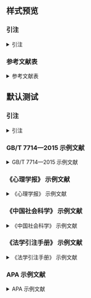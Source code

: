 <!-- 此文件由脚本自动生成，请勿手动修改！ -->
<!-- markdownlint-disable -->
<!-- prettier-ignore -->

<!-- PLACEHOLDER FOR WEBSITE -->

## 样式预览

### 引注

<details>
<summary>引注</summary>

（贾东琴, 和柯平, 2011; 库恩, 2012; 武丽丽等, 2008; 中国互联网络信息中心, 2012; Bawden, 2008, Fan and Sommers, 2013, Fourney, c1971, Myburg et al, 2014）

</details>

### 参考文献表

<details>
<summary>参考文献表</summary>

<div class="csl-bib-body maxoffset-5 second-field-align-flush hangingindent-false">
  <div class="csl-entry">
    <div class="csl-left-margin">[1] 贾东琴, 柯平. 面向数字素养的高校图书馆数字服务体系研究[C]. 中国图书馆学会, 编//中国图书馆学会年会论文集, 北京: 国家图书馆出版社, 2011: 45–52.</div></div>
  <div class="csl-entry">
    <div class="csl-left-margin">[2] 库恩. 科学革命的结构: 第 4 版[M]. 金吾伦, 胡新和, 译. 2 版. 北京: 北京大学出版社, 2012.</div></div>
  <div class="csl-entry">
    <div class="csl-left-margin">[3] 武丽丽, 华一新, 张亚军, 刘英敏. “北斗一号”监控管理网设计与实现[J]. 测绘科学, 2008, 33(5): 8–9.</div></div>
  <div class="csl-entry">
    <div class="csl-left-margin">[4] 中国互联网络信息中心. 第 29 次中国互联网络发展现状统计报告[R]. .</div></div>
  <div class="csl-entry">
    <div class="csl-left-margin">[5] Bawden D. Origins and concepts of digital Literacy[EB](2008-05-04).</div></div>
  <div class="csl-entry">
    <div class="csl-left-margin">[6] Fan X, Sommers C H. Food irradiation research and Technology[M]. 2 edition. Ames, Iowa: Blackwell Publishing, 2013: 25–26.</div></div>
  <div class="csl-entry">
    <div class="csl-left-margin">[7] Fourney M E. Advances in holographic Photoelasticity[C]//Symposium on Applications of Holography in Mechanics, New York: ASME, c1971: 17–38.</div></div>
  <div class="csl-entry">
    <div class="csl-left-margin">[8] Myburg A A, Grattapaglia D, Tuskan G A, Hellsten U, Hayes R D, Grimwood J, Jenkins J, Lindquist E, Tice H, Bauer D, Goodstein D M, Dubchak I, Poliakov A, Mizrachi E, Kullan A R K, Hussey S G, Pinard D, van der Merwe K, Singh P, van Jaarsveld I, et al. The genome of eucalyptus Grandis[J]. Nature, 2014, 510: 356–362.</div></div>
</div>

</details>

## 默认测试

### 引注

<details>
<summary>引注</summary>

（Sunstein, 1996）<br>
（Morri, 2010, p.260）<br>
（罗杰斯, 2011, pp.326–329）<br>
（罗杰斯, 2011; Sunstein, 1996）<br>
（陈登原, 2000; Morri, 2010, Sunstein, 1996）<br>
（罗杰斯, 2011; Morri, 2010, Sunstein, 1996）<br>


</details>

### GB/T 7714—2015 示例文献

<details>
<summary>GB/T 7714—2015 示例文献</summary>

<div class="csl-bib-body maxoffset-7 second-field-align-flush hangingindent-false">
  <div class="csl-entry">
    <div class="csl-left-margin">[1] 白书农. 植物开花研究[M]. 李承森, 编//植物科学进展, 北京: 高等教育出版社, 1998: 146–163.</div></div>
  <div class="csl-entry">
    <div class="csl-left-margin">[2] 北京市人民政府办公厅. 关于转发北京市企业投资项目核准暂行实施办法的通知: 京政办发[2005]37号[S]. .</div></div>
  <div class="csl-entry">
    <div class="csl-left-margin">[3] 北京市政协民族和宗教委员会, 北京联合大学民族与宗教研究所. 历代王朝与民族宗教[M]. 北京: 民族出版社, 2012: 112.</div></div>
  <div class="csl-entry">
    <div class="csl-left-margin">[4] 陈登原. 国史旧闻[M]. 北京: 中华书局, 2000a: 29.</div></div>
  <div class="csl-entry">
    <div class="csl-left-margin">[5] 陈登原. 国史旧闻[M]. 北京: 中华书局, 2000b: 29.</div></div>
  <div class="csl-entry">
    <div class="csl-left-margin">[6] 陈建军. 从数字地球到智慧地球[J]. 国土资源导刊, 2010, 7(10): 93.</div></div>
  <div class="csl-entry">
    <div class="csl-left-margin">[7] 陈晋镳, 张惠民, 朱士兴, 赵震, 王振刚. 蓟县震旦亚界研究[M]. 中国地质科学院天津地质矿产研究所, 编//中国震旦亚界, 天津: 天津科学技术出版社, 1980: 56–114.</div></div>
  <div class="csl-entry">
    <div class="csl-left-margin">[8] 程根伟. 1998 年长江洪水的成因与减灾对策[M]. 许厚泽, 赵其国, 编//长江流域洪涝灾害与科技对策, 北京: 科学出版社, 1999: 32–36.</div></div>
  <div class="csl-entry">
    <div class="csl-left-margin">[9] 邓一刚. 全智能节电器: 200610171314.3[P]. 2006-12-13.</div></div>
  <div class="csl-entry">
    <div class="csl-left-margin">[10] 丁文详. 数字革命与竞争国际化[N]. 中国青年报, 2000: 15.</div></div>
  <div class="csl-entry">
    <div class="csl-left-margin">[11] 傅刚, 赵承, 李佳路. 大风沙过后的思考[N]. 北京青年报, 2000.</div></div>
  <div class="csl-entry">
    <div class="csl-left-margin">[12] 顾炎武. 昌平山水记: 京东考古录[M]. 北京: 北京古籍出版社, 1992.</div></div>
  <div class="csl-entry">
    <div class="csl-left-margin">[13] 国家标准局信息分类编码研究所. 世界各国和地区名称代码[Z]. 北京: 中国标准出版社, 1988: 59–92(1988).</div></div>
  <div class="csl-entry">
    <div class="csl-left-margin">[14] 国家环境保护局科技标准司. 土壤环境质量标准[Z]. 北京: 中国标准出版社, 1996: 2–3(1996).</div></div>
  <div class="csl-entry">
    <div class="csl-left-margin">[15] 哈里森·沃尔德伦. 经济数学与金融数学[M]. 谢远涛, 译. 北京: 中国人民大学出版社, 2012: 235–236.</div></div>
  <div class="csl-entry">
    <div class="csl-left-margin">[16] 河北绿洲生态环境科技有限公司. 一种荒漠化地区生态植被综合培育种植方法: 01129210.5[P]. 2001-10-24.</div></div>
  <div class="csl-entry">
    <div class="csl-left-margin">[17] 侯文顺. 高分子物理: 高分子材料分析、选择与改性[M]. 北京: 化学工业出版社, 2010: 119.</div></div>
  <div class="csl-entry">
    <div class="csl-left-margin">[18] 胡承正, 周详, 缪灵. 理论物理概论[M]. 武汉: 武汉大学出版社, 2010: 112.</div></div>
  <div class="csl-entry">
    <div class="csl-left-margin">[19] 贾东琴, 柯平. 面向数字素养的高校图书馆数字服务体系研究[C]. 中国图书馆学会, 编//中国图书馆学会年会论文集, 北京: 国家图书馆出版社, 2011: 45–52.</div></div>
  <div class="csl-entry">
    <div class="csl-left-margin">[20] 蒋有绪, 郭泉水, 马娟, others. 中国森林群落分类及其群落特征[M]. 北京: 科学出版社, 1998.</div></div>
  <div class="csl-entry">
    <div class="csl-left-margin">[21] 库恩. 科学革命的结构: 第 4 版[M]. 金吾伦, 胡新和, 译. 2 版. 北京: 北京大学出版社, 2012.</div></div>
  <div class="csl-entry">
    <div class="csl-left-margin">[22] 李炳穆. 韩国图书馆法[J]. 图书情报工作, 2008a, 52(6): 6–12.</div></div>
  <div class="csl-entry">
    <div class="csl-left-margin">[23] 李炳穆. 韩国图书馆法[J]. 图书情报工作, 2008b, 52(6): 6–21.</div></div>
  <div class="csl-entry">
    <div class="csl-left-margin">[24] 李强. 化解医患矛盾需釜底抽薪[EB](2012-05-03).</div></div>
  <div class="csl-entry">
    <div class="csl-left-margin">[25] 李幼平, 王莉. 循证医学研究方法: 附视频[J]. 中华移植杂志(电子版), 2010, 4(3): 225–228.</div></div>
  <div class="csl-entry">
    <div class="csl-left-margin">[26] 刘彻东. 中国的青年刊物: 个性特色为本仁[J]. 中国出版, 1998(5): 38–39.</div></div>
  <div class="csl-entry">
    <div class="csl-left-margin">[27] 刘乃安. 生物质材料热解失重动力学及其分析方法研究[D]. 合肥: 中国科学技术大学, 2000.</div></div>
  <div class="csl-entry">
    <div class="csl-left-margin">[28] 刘裕国, 杨柳, 张洋, 王汉超, 靳博, 田豆豆, 付文. 雾霾来袭, 如何突围?[N]. 人民日报, 2013.</div></div>
  <div class="csl-entry">
    <div class="csl-left-margin">[29] 楼梦鳞, 杨燕. 汶川地震基岩地震动特征分析[M]. 同济大学土木工程防灾国家重点实验室, 编//汶川地震震害研究, 上海: 同济大学出版社, 2011: 011–012.</div></div>
  <div class="csl-entry">
    <div class="csl-left-margin">[30] 罗杰斯. 西方文明史: 问题与源头[M]. 潘惠霞, 魏婧, 杨艳, 汤玲, 译. 大连: 东北财经大学出版社, 2011: 15–16.</div></div>
  <div class="csl-entry">
    <div class="csl-left-margin">[31] 罗斯基. 战前中国经济的增长[M]. 唐巧天, 毛立坤, 姜修宪, 译. 杭州: 浙江大学出版社, 2009.</div></div>
  <div class="csl-entry">
    <div class="csl-left-margin">[32] 马欢. 人类活动影响下海河流域典型区水循环变化分析[D]. 北京: 清华大学, 2011.</div></div>
  <div class="csl-entry">
    <div class="csl-left-margin">[33] 马克思. 政治经济学批判[M]. 马克思, 恩格斯, 编//马克思恩格斯全集, 北京: 人民出版社, 2013: 302.</div></div>
  <div class="csl-entry">
    <div class="csl-left-margin">[34] 美国妇产科医师学会. 新生儿脑病和脑性瘫痪发病机制与病理生理[M]. 段涛, 杨慧霞, 译. 北京: 人民卫生出版社, 2010: 38–39.</div></div>
  <div class="csl-entry">
    <div class="csl-left-margin">[35] 尼葛洛庞帝. 数字化生存[M]. 胡泳, 范海燕, 译. 海口: 海南出版社, 1996.</div></div>
  <div class="csl-entry">
    <div class="csl-left-margin">[36] 裴丽生. 在中国科协学术期刊编辑工作经验交流会上的讲话[C]. 中国科学技术协会, 编//中国科协学术期刊编辑工作经验交流会资料选, 北京: 中国科学技术协会学会工作部, 1981: 2–10.</div></div>
  <div class="csl-entry">
    <div class="csl-left-margin">[37] 皮锡瑞. 师伏堂日记[M]. 北京: 北京图书馆出版社, 2009: 155.</div></div>
  <div class="csl-entry">
    <div class="csl-left-margin">[38] 全国广播电视标准化技术委员会. 广播电视音像资料编目规范: 第 2 部分 广播资料[Z]. 北京: 国家广播电影电视总局广播电视规划院, 2007: 1(2007).</div></div>
  <div class="csl-entry">
    <div class="csl-left-margin">[39] 全国信息与文献标准化技术委员会. 信息与文献 都柏林核心元数据元素集[Z]. 北京: 中国标准出版社, 2010a: 2–3(2010).</div></div>
  <div class="csl-entry">
    <div class="csl-left-margin">[40] 全国信息与文献标准化技术委员会. 文献著录: 第 4 部分 非书资料[Z]. 北京: 中国标准出版社, 2010b: 3(2010).</div></div>
  <div class="csl-entry">
    <div class="csl-left-margin">[41] 汤万金, 杨跃翔, 刘文, others. 人体安全重要技术标准研制最终报告: 7178999X–2006BAK04A10/10.2013[R]. .</div></div>
  <div class="csl-entry">
    <div class="csl-left-margin">[42] 同济大学土木工程防灾国家重点实验室. 汶川地震灾害研究[M]. 上海: 同济大学出版社, 2011: 5–6.</div></div>
  <div class="csl-entry">
    <div class="csl-left-margin">[43] 汪昂. 增订本草备要[M]. 刻本 版. 京都: 老二酉堂, 1881.</div></div>
  <div class="csl-entry">
    <div class="csl-left-margin">[44] 汪冰. 电子图书馆理论与实践研究[M]. 北京: 北京图书馆出版社, 1997: 16.</div></div>
  <div class="csl-entry">
    <div class="csl-left-margin">[45] 汪学军. 中国农业转基因生物研究进展与安全管理[C]. 国家环境保护总局生物安全管理办公室, 编//中国国家生物安全框架实施国际合作项目研讨会论文集, 北京: 中国环境科学出版社, 2002: 22–25.</div></div>
  <div class="csl-entry">
    <div class="csl-left-margin">[46] 王夫之. 宋论[M]. 刻本 版. 金陵: 湘乡曾国荃, 1865.</div></div>
  <div class="csl-entry">
    <div class="csl-left-margin">[47] 王临惠. 从几组声母的演变看天津方言形成的自然条件和历史条件[C]. 曹志耘, 编//汉语方言的地理语言学研究, 北京: 商务印书馆, 2010: 138.</div></div>
  <div class="csl-entry">
    <div class="csl-left-margin">[48] 王临惠, 支建刚, 王忠一. 天津方言的源流关系刍议[J]. 山西师范大学学报(社会科学版), 2010, 37(4): 147.</div></div>
  <div class="csl-entry">
    <div class="csl-left-margin">[49] 吴云芳. 面向中文信息处理的现代汉语并列结构研究[D]. 北京: 北京大学, 2003.</div></div>
  <div class="csl-entry">
    <div class="csl-left-margin">[50] 武丽丽, 华一新, 张亚军, 刘英敏. “北斗一号”监控管理网设计与实现[J]. 测绘科学, 2008, 33(5): 8–9.</div></div>
  <div class="csl-entry">
    <div class="csl-left-margin">[51] 西安电子科技大学. 光折变自适应光外差探测方法: 01128777.2[P]. 2002-03-06.</div></div>
  <div class="csl-entry">
    <div class="csl-left-margin">[52] 萧钰. 出版业信息化迈入快车道[EB](2001-12-19).</div></div>
  <div class="csl-entry">
    <div class="csl-left-margin">[53] 徐光宪, 王祥云. 物质结构[M]. 北京: 科学出版社, 2010.</div></div>
  <div class="csl-entry">
    <div class="csl-left-margin">[54] 杨保军. 新闻道德论[D]. 北京: 中国人民大学出版社, 2012.</div></div>
  <div class="csl-entry">
    <div class="csl-left-margin">[55] 杨洪升. 四库馆私家抄校书考略[J]. 文献, 2013(1): 56–75.</div></div>
  <div class="csl-entry">
    <div class="csl-left-margin">[56] 杨宗英. 电子图书馆的现实模型[J]. 中国图书馆学报, 1996(2): 24–29.</div></div>
  <div class="csl-entry">
    <div class="csl-left-margin">[57] 佚名. 综合湿地管理国际研讨会论文集[M]. 牛志明, 斯温兰德, 雷光春, 编. 北京: 海洋出版社, 2012a.</div></div>
  <div class="csl-entry">
    <div class="csl-left-margin">[58] Anonymous. Geoecology and computers: Proceedings of the Third International Conference on Advances of Computer Methods in Geotechnical and Geoenvironmental Engineering[M]. Yufin S A, ed.. Rotterdam: A. A. Balkema, 2000.</div></div>
  <div class="csl-entry">
    <div class="csl-left-margin">[59] 佚名. 周易外传: 卷 5[M]. 王夫之, 编//船山全书, 长沙: 岳麓书社, 2011a: 1109.</div></div>
  <div class="csl-entry">
    <div class="csl-left-margin">[60] Anonymous. Coffee drinking and cancer of the Pancreas[J]. British Medical Journal, 1981, 283(6292): 628.</div></div>
  <div class="csl-entry">
    <div class="csl-left-margin">[61] 佚名. 康熙字典: 巳集上: 水部[M]. 同文书局影印本 版. 北京: 中华书局, 1962: 50.</div></div>
  <div class="csl-entry">
    <div class="csl-left-margin">[62] 佚名. 职工教育研究论文集[M]. 中国职工教育研究会, 编. 北京: 人民教育出版社, 1985.</div></div>
  <div class="csl-entry">
    <div class="csl-left-margin">[63] 佚名. 台湾光复六十五周年暨抗战史实学术研讨会论文集[M]. 中国社会科学院台湾史研究中心, 编. 北京: 九州出版社, 2012b.</div></div>
  <div class="csl-entry">
    <div class="csl-left-margin">[64] 佚名. 综合湿地管理: 综合湿地管理国际研讨会论文集[M]. 雷光春, 编. 北京: 海洋出版社, 2012c.</div></div>
  <div class="csl-entry">
    <div class="csl-left-margin">[65] 佚名. 中国财税文化价值研究: “中国财税文化国际学术研讨会”论文集[M]. 陈志勇, 编. 北京: 经济科学出版社, 2011b.</div></div>
  <div class="csl-entry">
    <div class="csl-left-margin">[66] Anonymous. Proceedings of the Second International Conference on Soft Computing for Problem Solving[M]. Babu B V, Nagar A K, Deep K, Pant M, Bansal J C, Ray K, Gupta U, eds.. New Delhi: Springer, 2014.</div></div>
  <div class="csl-entry">
    <div class="csl-left-margin">[67] Anonymous. Information and documentation—The Dublin core metadata element Set[Z]([no date]).</div></div>
  <div class="csl-entry">
    <div class="csl-left-margin">[68] 佚名. 卷 39 乞致仕第一[M]//苏魏公文集, 北京: 中华书局, 1988: 590.</div></div>
  <div class="csl-entry">
    <div class="csl-left-margin">[69] 佚名. 宋史卷三: 本纪第三[M]//宋史, 北京: 中华书局, 1977: 49.</div></div>
  <div class="csl-entry">
    <div class="csl-left-margin">[70] Anonymous. Dublin core metadata element set: Version 1.1[EB](2012-06-14).</div></div>
  <div class="csl-entry">
    <div class="csl-left-margin">[71] 于潇, 刘义, 柴跃廷, 孙宏波. 互联网药品可信交易环境中主体资质审核备案模式[J]. 清华大学学报(自然科学版), 2012, 52(11): 1518–1523.</div></div>
  <div class="csl-entry">
    <div class="csl-left-margin">[72] 余建斌. 我们的科技一直在追赶: 访中国工程院院长周济[N]. 人民日报, 2013: 2.</div></div>
  <div class="csl-entry">
    <div class="csl-left-margin">[73] 袁训来, 陈哲, 肖书海, 万斌, 关成国, 王伟, 周传明, 华洪. 蓝田生物群: 一个认识多细胞生物起源和早期演化的新窗口[J]. 科学通报, 2012, 57(34): 3219.</div></div>
  <div class="csl-entry">
    <div class="csl-left-margin">[74] 张伯伟. 全唐五代诗格汇考[M]. 南京: 江苏古籍出版社, 2002: 288.</div></div>
  <div class="csl-entry">
    <div class="csl-left-margin">[75] 张凯军. 轨道火车及高速轨道火车紧急安全制动辅助装置: 201220158825.2[P]. 2012-04-05.</div></div>
  <div class="csl-entry">
    <div class="csl-left-margin">[76] 张田勤. 罪犯 DNA 库与生命伦理学计划[N]. 大众科技报, 2000: 7.</div></div>
  <div class="csl-entry">
    <div class="csl-left-margin">[77] 张忠智. 科技书刊的总编(主编)的角色要求[C]. 中国科学技术期刊编辑学会, 编//中国科学技术期刊编辑学会建会十周年学术研讨会论文汇编, 北京: 中国科学技术期刊编辑学会学术委员会, 1997: 33–34.</div></div>
  <div class="csl-entry">
    <div class="csl-left-margin">[78] 赵学功. 当代美国外交[M]. 北京: 社会科学文献出版社, 2001.</div></div>
  <div class="csl-entry">
    <div class="csl-left-margin">[79] 中国第一历史档案馆, 辽宁省档案馆. 中国明朝档案总汇[Z]. 桂林: 广西师范大学出版社, 2001(2001).</div></div>
  <div class="csl-entry">
    <div class="csl-left-margin">[80] 中国互联网络信息中心. 第 29 次中国互联网络发展现状统计报告[R]. .</div></div>
  <div class="csl-entry">
    <div class="csl-left-margin">[81] 中国企业投资协会, 台湾并购与私募股权协会, 汇盈国际投资集团. 投资台湾: 大陆企业赴台投资指南[M]. 北京: 九州出版社, 2013.</div></div>
  <div class="csl-entry">
    <div class="csl-left-margin">[82] 中国社会科学院语言研究所词典编辑室. 现代汉语词典[M]. 修订本 版. 北京: 商务印书馆, 1996.</div></div>
  <div class="csl-entry">
    <div class="csl-left-margin">[83] 中国图书馆学会. 图书馆学通讯[Z]. 北京: 北京图书馆, 1957(1957).</div></div>
  <div class="csl-entry">
    <div class="csl-left-margin">[84] 中国造纸学会. 中国造纸年鉴: 2003[M]. 北京: 中国轻工业出版社, 2003.</div></div>
  <div class="csl-entry">
    <div class="csl-left-margin">[85] 中华人民共和国国务院新闻办公室. 国防白皮书: 中国武装力量的多样化运用[R]. .</div></div>
  <div class="csl-entry">
    <div class="csl-left-margin">[86] 中华医学会湖北分会. 临床内科杂志[Z]. 武汉: 中华医学会湖北分会, 1984(1984).</div></div>
  <div class="csl-entry">
    <div class="csl-left-margin">[87] American Association for the Advancement of Science. Science[Z]. Washington, D.C.: American Association for the Advancement of Science, 1883(1883).</div></div>
  <div class="csl-entry">
    <div class="csl-left-margin">[88] Baker S K, Jackson M E. The future of resource Sharing[M]. New York: The Haworth Press, 1995.</div></div>
  <div class="csl-entry">
    <div class="csl-left-margin">[89] Baldock P. Developing early childhood services: Past, present and Future[M]. Rotterdam: Open University Press, 2011: 105.</div></div>
  <div class="csl-entry">
    <div class="csl-left-margin">[90] Bawden D. Origins and concepts of digital Literacy[EB](2008-05-04).</div></div>
  <div class="csl-entry">
    <div class="csl-left-margin">[91] Buseck P R, Nord G L Jr, Veblen D R. Subsolidus phenomena in Pyroxenes[M]//Pyroxense, Washington, D.C.: Mineralogical Society of America, c1980: 117–211.</div></div>
  <div class="csl-entry">
    <div class="csl-left-margin">[92] Cairns B R. Infrared spectroscopic studies on solid Oxygen[D]. Berkeley: Univ. of California, 1965.</div></div>
  <div class="csl-entry">
    <div class="csl-left-margin">[93] Calkin D, Ager A, Thompson M. A comparative risk assessment framework for wildland fire management: The 2010 cohesive strategy science Report: RMRS-GTR-262[R]. .</div></div>
  <div class="csl-entry">
    <div class="csl-left-margin">[94] Caplan P. Cataloging internet Resources[J]. The Public-Access Computer Systems Review, 1993, 4(2): 61–66.</div></div>
  <div class="csl-entry">
    <div class="csl-left-margin">[95] Chernik B E. Introduction to library services for library Technicians[M]. Littleton, Colo.: Libraries Unlimited, Inc., 1982.</div></div>
  <div class="csl-entry">
    <div class="csl-left-margin">[96] Commonwealth Libraries Bureau of Library Development. Pennsylvania Department of Education Office. Pennsylvania library Laws[EB]([no date]).</div></div>
  <div class="csl-entry">
    <div class="csl-left-margin">[97] Crane D. Invisible College[M]. Chicago: Univ. of Chicago Press, 1972.</div></div>
  <div class="csl-entry">
    <div class="csl-left-margin">[98] Crawford W, Gorman M. Future libraries: Dreams, madness, &#38; Reality[M]. Chicago: American Library Association, 1995.</div></div>
  <div class="csl-entry">
    <div class="csl-left-margin">[99] Des Marais D J, Strauss H, Summons R E, Hayes J M. Carbon isotope evidence for the stepwise oxidation of the Proterozoic Environment[J]. Nature, 1992, 359(6396): 605–609.</div></div>
  <div class="csl-entry">
    <div class="csl-left-margin">[100] Deverell W, Igler D. A companion to California History[D]. (Doctoral dissertationdissertation). New York: John Wiley &#38; Sons, 2013.</div></div>
  <div class="csl-entry">
    <div class="csl-left-margin">[101] Dowler L. The research university’s dilemma: Resource sharing and research in a transinstitutional Environment[J]. Journal of Library Administration, 1995, 21(1/2): 5–26.</div></div>
  <div class="csl-entry">
    <div class="csl-left-margin">[102] Fan X, Sommers C H. Food irradiation research and Technology[M]. 2 edition. Ames, Iowa: Blackwell Publishing, 2013: 25–26.</div></div>
  <div class="csl-entry">
    <div class="csl-left-margin">[103] Fourney M E. Advances in holographic Photoelasticity[C]//Symposium on Applications of Holography in Mechanics, New York: ASME, c1971: 17–38.</div></div>
  <div class="csl-entry">
    <div class="csl-left-margin">[104] Franz A K, Danielewicz M A, Wong D M, Anderson L A, Boothe J R. Phenotypic screening with oleaginous microalgae reveals modulators of lipid Productivity[J]. ACS Chemical Biology, 2013, 8: 1053–1062.</div></div>
  <div class="csl-entry">
    <div class="csl-left-margin">[105] Frese K S, Katus H A, Meder B. Next-generation sequencing: From understanding biology to personalized Medicine[J]. Biology, 2013, 2(1): 378–398.</div></div>
  <div class="csl-entry">
    <div class="csl-left-margin">[106] Hopkinson A. UNIMARC and metadata: Dublin Core[EB](2009-04-22).</div></div>
  <div class="csl-entry">
    <div class="csl-left-margin">[107] International Federation of Library Association and Institutions. Names of persons: National usages for entry in Catalogues[M]. 3 edition. London: IFLA International Office for UBC, 1977.</div></div>
  <div class="csl-entry">
    <div class="csl-left-margin">[108] Kanamori H. Shaking without Quaking[J]. Science, 1998, 279(5359): 2063.</div></div>
  <div class="csl-entry">
    <div class="csl-left-margin">[109] Kennedy W J, Garrison R E. Morphology and genesis of nodular chalks and hardgrounds in the Upper Cretaceous of southern England[J]. Sedimentology, 1975a, 22: 311.</div></div>
  <div class="csl-entry">
    <div class="csl-left-margin">[110] Kennedy W J, Garrison R E. Morphology and genesis of nodular phosphates in the Cenomanian Glauconitic Marl of South-east England[J]. Lethaia, 1975b, 8(4): 339–360.</div></div>
  <div class="csl-entry">
    <div class="csl-left-margin">[111] Kinchy A. Seeds, sciences, and struggle: The global politics of transgenic Crops[M]. Cambridge, Mass.: MIT Press, 2012: 50.</div></div>
  <div class="csl-entry">
    <div class="csl-left-margin">[112] Koseki A, Momose H, Kawahito M, Komatsu H. Compiler: US828402[P]. 2002-05-25.</div></div>
  <div class="csl-entry">
    <div class="csl-left-margin">[113] Morri I. Why the west rules for now: The patterns of history, and what they reveal about the Future[M]. New York: Farrar, Straus and Giroux, 2010.</div></div>
  <div class="csl-entry">
    <div class="csl-left-margin">[114] Myburg A A, Grattapaglia D, Tuskan G A, Hellsten U, Hayes R D, Grimwood J, Jenkins J, Lindquist E, Tice H, Bauer D, Goodstein D M, Dubchak I, Poliakov A, Mizrachi E, Kullan A R K, Hussey S G, Pinard D, van der Merwe K, Singh P, van Jaarsveld I, et al. The genome of eucalyptus Grandis[J]. Nature, 2014, 510: 356–362.</div></div>
  <div class="csl-entry">
    <div class="csl-left-margin">[115] O’Brien J A. Introduction to information Systems[M]. 7 edition. Burr Ridge, III: Irwin, 1994.</div></div>
  <div class="csl-entry">
    <div class="csl-left-margin">[116] Online Computer Library Center, Inc. About OCLC: History of Cooperation[EB]([no date]).</div></div>
  <div class="csl-entry">
    <div class="csl-left-margin">[117] Park J-R, Tosaka Y. Metadata quality control in digital repositories and collections: Criteria, semantics, and Mechanisms[J]. Cataloging &#38; Classification Quarterly, 2010, 48(8): 696–715.</div></div>
  <div class="csl-entry">
    <div class="csl-left-margin">[118] Peebles P Z Jr. Probability, random variables, and random signal Principles[M]. 4 edition. New York: McGraw-Hill, 2001.</div></div>
  <div class="csl-entry">
    <div class="csl-left-margin">[119] Praetzellis A. Death by theory: A tale of mystery and archaeological Theory[M]. Rev. ed. edition. Rowman &#38; Littlefield Publishing Group, Inc., 2011: 13.</div></div>
  <div class="csl-entry">
    <div class="csl-left-margin">[120] Roberson J A, Burneson E G. Drinking water standards, regulations and Goals[M]. American Water Works Association, ed.//Water quality &#38; treatment: A handbook on drinking Water, 6 edition. New York: McGraw-Hill, 2011: 1.1-1.36.</div></div>
  <div class="csl-entry">
    <div class="csl-left-margin">[121] Saito M, Miyazaki K. Jadeite-bearing metagabbro in serpentinite mélange of the “Kurosegawa Belt” in Izumi Town, Yatsushiro City, Kumamoto Prefecture, central Kyushu[J]. Bulletin of the geological survey of Japan, 2006, 57(5/6): 169–176.</div></div>
  <div class="csl-entry">
    <div class="csl-left-margin">[122] Stieg M F. The information needs of Historians[J]. College &#38; Research Libraries, 1981, 42(6): 549–560.</div></div>
  <div class="csl-entry">
    <div class="csl-left-margin">[123] Sunstein C R. Social norms and social Roles[J]. Columbia Law Review, 1996, 96: 903.</div></div>
  <div class="csl-entry">
    <div class="csl-left-margin">[124] Tachibana R, Shimizu S, Kobayshi S, Nakamura T. Electronic watermarking method and System: US6915001[P]. 2005-07-05.</div></div>
  <div class="csl-entry">
    <div class="csl-left-margin">[125] U.S. Department of Transportation Federal Highway Administration. Guidelines for handling excavated Acid-producing Material: PB 91-194001[R]. Springfield: U.S. Department of Commerce National Information Service, 1990.</div></div>
  <div class="csl-entry">
    <div class="csl-left-margin">[126] Walls S C, Barichivich W J, Brown M E. Drought, deluge and declines: The impact of precipitation extremes on amphibians in a changing Climate[J]. Biology, 2013, 2(1): 399–418.</div></div>
  <div class="csl-entry">
    <div class="csl-left-margin">[127] Weinstein L, Swertz M N. Pathogenic properties of invading Microorganism[M]. Sodeman W A Jr, Sodeman W A, eds.//Pathologic physiology: Mechanisms of Disease, Philadelphia: Saunders, 1974: 745–772.</div></div>
  <div class="csl-entry">
    <div class="csl-left-margin">[128] World Health Organization. Factors regulating the immune response: Report of WHO Scientific Group[R]. Geneva: WHO, 1970.</div></div>
</div>

</details>

### 《心理学报》 示例文献

<details>
<summary>《心理学报》 示例文献</summary>

<div class="csl-bib-body maxoffset-7 second-field-align-flush hangingindent-false">
  <div class="csl-entry">
    <div class="csl-left-margin">[1] 拉普拉斯, Pierre-Simon. 概率哲学[M]. 张三, 李四, 译. 北京: 未名出版社, 1951.</div></div>
  <div class="csl-entry">
    <div class="csl-left-margin">[2] 邱颖文. 遗传与语言学习[D]. 上海: 华东师范大学, 2009.</div></div>
  <div class="csl-entry">
    <div class="csl-left-margin">[3] 王登峰, 崔红. 中国人“大七”人格结构的理论分析[M]. 王登峰, 侯玉波, 编//人格与社会心理学论丛, 北京: 北京大学出版社, 2004: 46–84.</div></div>
  <div class="csl-entry">
    <div class="csl-left-margin">[4] 佚名. 心理学史[M]. 张三, 编. 北京: 未名出版社, 2008.</div></div>
  <div class="csl-entry">
    <div class="csl-left-margin">[5] Anonymous. Children of color: Psychological interventions with minority Youth[M]. Gibbs J T, Huang L N, eds.. Hoboken, NJ, US: Jossey-Bass, 1989.</div></div>
  <div class="csl-entry">
    <div class="csl-left-margin">[6] Anonymous. The new Grove dictionary of music and Musicians[M]. Sadie S, ed.. 6 edition. London : New York: Macmillan, 1980.</div></div>
  <div class="csl-entry">
    <div class="csl-left-margin">[7] 佚名. 现代汉语规范辞典[M]. 李行健, 编. 北京: 外语教学与研究出版社, 2004: 255.</div></div>
  <div class="csl-entry">
    <div class="csl-left-margin">[8] 佚名. 现代汉语频率词典[M]. 北京: 北京语言学院出版社, 1986.</div></div>
  <div class="csl-entry">
    <div class="csl-left-margin">[9] 余林. 汉语语言产生中的语音表征与加工[D]. 北京师范大学, 2000.</div></div>
  <div class="csl-entry">
    <div class="csl-left-margin">[10] 张三. 中国心理学的过去与未来[J]. 心理学报, 2008a, 40: 210–215.</div></div>
  <div class="csl-entry">
    <div class="csl-left-margin">[11] 张三. 中国心理学的过去与未来[J]. 心理学报, 2008b, 40(增刊): 210–215.</div></div>
  <div class="csl-entry">
    <div class="csl-left-margin">[12] 张三. 心理学史[M]. 北京: 未名出版社, 2008c.</div></div>
  <div class="csl-entry">
    <div class="csl-left-margin">[13] 张三, 李四. 中国心理学的过去与未来[J]. 心理学报, 2008a, 40: 210–215.</div></div>
  <div class="csl-entry">
    <div class="csl-left-margin">[14] 张三, 李四. 中国心理学的过去与未来[J]. 心理学报, [日期不详].</div></div>
  <div class="csl-entry">
    <div class="csl-left-margin">[15] 张三, 李四. 中国心理学与奥林匹克[N]. 新华日报, 2008b: 2, 5–7.</div></div>
  <div class="csl-entry">
    <div class="csl-left-margin">[16] 赵一, 钱二, 孙三, 李四, 周五, 吴六, 郑七. 中国心理学的过去与未来[J]. 心理学报, 2008, 40: 210–215.</div></div>
  <div class="csl-entry">
    <div class="csl-left-margin">[17] 赵一一, 钱二, 孙三, 李四, 周五, 吴六, 郑七, 王八. 中国心理学的过去与未来[J]. 心理学报, 2008, 40: 210–215.</div></div>
  <div class="csl-entry">
    <div class="csl-left-margin">[18] Auerbach J S. The origins of narcissism and narcissistic personality disorder: A theoretical and empirical Reformulation[M]. Bornstein M F, ed.//Handbook of child psychology: Vol. 4. Socialization, personality, and social Development, 4 edition. Washington, DC, US: Wiley, 1993: 43–110.</div></div>
  <div class="csl-entry">
    <div class="csl-left-margin">[19] Australian Bureau of Statistics. Estimated resident population by age and sex in statistical local areas, New South Wales, June 1990: 3209.1[R]. Canberra, Australian Capital Territory: Author, 1991.</div></div>
  <div class="csl-entry">
    <div class="csl-left-margin">[20] Bergmann P G. Relativity[Z]. New York: Encyclopedia Britannica, 1993: 501–508(1993).</div></div>
  <div class="csl-entry">
    <div class="csl-left-margin">[21] Burin D, Kilteni K, Rabuffetti M, Slater M, Pia L. Body ownership increases the interference between observed and executed Movements[J]. PLOS ONE, 2019, 14(1).</div></div>
  <div class="csl-entry">
    <div class="csl-left-margin">[22] Huestegge S M, Raettig T, Huestegge L. Are Face-incongruent voices harder to process? Effects of face–voice gender incongruency on basic cognitive information Processing[J]. Experimental Psychology, 2019.</div></div>
  <div class="csl-entry">
    <div class="csl-left-margin">[23] Klatzky R. Allocentric and egocentric spatial representations: Definitions, distinctions, and Interconnections[M]. Freksa C, Habel C, Wender K F, eds.//Lecture notes in artificial intelligence: Vol. 1404: Spatial cognition: An interdisciplinary approach to representing and processing spatial Knowledge, Springer-Verlag, 1998: 1–17.</div></div>
  <div class="csl-entry">
    <div class="csl-left-margin">[24] Lanktree C B, Briere J N. Early data on the Trauma Symptom Checklist for Children (TSC-C)[C]. .</div></div>
  <div class="csl-entry">
    <div class="csl-left-margin">[25] Laplace P-S. A philosophical essay on Probabilities[M]. Truscott F W, Emory F L, trans.. Dover, 1951.</div></div>
  <div class="csl-entry">
    <div class="csl-left-margin">[26] Lichstein K L, Johnson R S. Relaxation therapy for polypharmacy use in elderly insomniacs and Noninsomniacs[C]//Reducing medication in geriatric Populations, .</div></div>
  <div class="csl-entry">
    <div class="csl-left-margin">[27] Mitchell T R, Larson J R. People in organizations: An introduction to organizational Behavior[M]. 3 edition. New York: McGraw-Hill, 1987.</div></div>
  <div class="csl-entry">
    <div class="csl-left-margin">[28] Mou W, McNamara T P. Intrinsic frames of reference in spatial Memory[J]. Journal of Experimental Psychology: Learning, Memory, and Cognition, 2002, 28: 162–170, US: American Psychological Association, 2002: 162–170.</div></div>
  <div class="csl-entry">
    <div class="csl-left-margin">[29] Mou W, Zhang K, McNamara T P. Frames of reference in spatial memories acquired from Language[J]. Journal of Experimental Psychology: Learning, Memory, and Cognition, 2004, 30: 171–180, US: American Psychological Association, 2004: 171–180.</div></div>
  <div class="csl-entry">
    <div class="csl-left-margin">[30] Ruby J, Fulton C. Beyond redlining: Editing software that Works[C]. .</div></div>
  <div class="csl-entry">
    <div class="csl-left-margin">[31] Wang D F, Cui H. Theoretical analysis of the seven factor model of Chinese Personality[M]. Wang D F, Hou Y B, eds.//Selected papers on personality and social Psychology, Beijing: Peking University Press, 2004: 46–84.</div></div>
  <div class="csl-entry">
    <div class="csl-left-margin">[32] Wolchik S A, West S G, Sandler I N, Tein J Y, Coatsworth D, Lengua L, Weiss L, Anderson E R, Greene S M, Griffin W A. An experimental evaluation of Theory-based mother and mother-child programs for children of Divorce[J]. Journal of Consulting and Clinical Psychology, 2000, 68(5): 843–856.</div></div>
  <div class="csl-entry">
    <div class="csl-left-margin">[33] Yu L. Phonological representation and processing in Chinese spoken language Production[D]. (Unpublished doctorial dissertationdissertation). Beijing Normal University, 2000.</div></div>
</div>

</details>

### 《中国社会科学》 示例文献

<details>
<summary>《中国社会科学》 示例文献</summary>

<div class="csl-bib-body maxoffset-7 second-field-align-flush hangingindent-false">
  <div class="csl-entry">
    <div class="csl-left-margin">[1] 狄葆贤. 平等阁笔记[M]. 上海: 有正书局, [日期不详].</div></div>
  <div class="csl-entry">
    <div class="csl-left-margin">[2] 杜威·佛克马. 走向新世界主义[M]. 王宁, 薛晓源, 编//全球化与后殖民批评, 北京: 中央编译出版社, 1999: 247–266.</div></div>
  <div class="csl-entry">
    <div class="csl-left-margin">[3] 方明东. 罗隆基政治思想研究（1913—1949）[D]. 北京师范大学历史系, 2000.</div></div>
  <div class="csl-entry">
    <div class="csl-left-margin">[4] 管志道. 答屠仪部赤水丈书[Z]. 济南: 齐鲁书社, 1997(1997).</div></div>
  <div class="csl-entry">
    <div class="csl-left-margin">[5] 何龄修. 读顾诚〈南明史〉[J]. 中国史研究, 1998(3).</div></div>
  <div class="csl-entry">
    <div class="csl-left-margin">[6] 黄仁宇. 为什么称为“中国大历史”？——中文版自序[M]//中国大历史, 北京: 三联书店, 1997: 2.</div></div>
  <div class="csl-entry">
    <div class="csl-left-margin">[7] 黄义豪. 评黄龟年四劾秦桧[J]. 福建论坛, 1997(3).</div></div>
  <div class="csl-entry">
    <div class="csl-left-margin">[8] 蒋大兴. 公司法的展开与评判——方法·判例·制度[M]. 北京: 法律出版社, 2001.</div></div>
  <div class="csl-entry">
    <div class="csl-left-margin">[9] 李眉. 李劼人轶事[N]. 四川工人日报, 1986: 2.</div></div>
  <div class="csl-entry">
    <div class="csl-left-margin">[10] 李鹏程. 当代文化哲学沉思[M]. 北京: 人民出版社, 1994.</div></div>
  <div class="csl-entry">
    <div class="csl-left-margin">[11] 楼适夷. 读家书，想傅雷（代序）[M]. 傅敏, 编//傅雷家书, 增补本 版. 北京: 三联书店, 1998: 2.</div></div>
  <div class="csl-entry">
    <div class="csl-left-margin">[12] 鲁迅. 中国小说的历史的变迁[M]//鲁迅全集, 北京: 人民文学出版社, 1981: 325.</div></div>
  <div class="csl-entry">
    <div class="csl-left-margin">[13] 毛祥麟. 墨余录[Z]. 上海: 上海古籍出版社, 1985(1985).</div></div>
  <div class="csl-entry">
    <div class="csl-left-margin">[14] 倪素香. 德育学科的比较研究与理论探索[J]. 武汉大学学报, 2002(4).</div></div>
  <div class="csl-entry">
    <div class="csl-left-margin">[15] 任东来. 对国际体制和国际制度的理解和翻译[C]. .</div></div>
  <div class="csl-entry">
    <div class="csl-left-margin">[16] 任东来. 对国际体制和国际制度的理解和翻译[C]//全球化与亚太区域化国际研讨会论文集, .</div></div>
  <div class="csl-entry">
    <div class="csl-left-margin">[17] 伤心人（麦孟华）. 说奴隶[N]. 清议报, [日期不详], 第69册: 第1页.</div></div>
  <div class="csl-entry">
    <div class="csl-left-margin">[18] 实藤惠秀. 中国人留学日本史[M]. 谭汝谦, 林启彦, 译. 香港: 香港中文大学出版社, 1982.</div></div>
  <div class="csl-entry">
    <div class="csl-left-margin">[19] 唐振常. 师承与变法[M]//识史集, 上海: 上海古籍出版社, 1997: 65.</div></div>
  <div class="csl-entry">
    <div class="csl-left-margin">[20] 汪疑今. 江苏的小农及其副业[J]. 中国经济, 1936, 4(6).</div></div>
  <div class="csl-entry">
    <div class="csl-left-margin">[21] 王明亮. 关于中国学术期刊标准化数据库系统工程的进展[EB](1998-08-16).</div></div>
  <div class="csl-entry">
    <div class="csl-left-margin">[22] 魏丽英. 论近代西北人口波动的主要原因[J]. 社会科学, 1990(6).</div></div>
  <div class="csl-entry">
    <div class="csl-left-margin">[23] 扬之水. 两宋茶诗与茶事[EB]([日期不详]).</div></div>
  <div class="csl-entry">
    <div class="csl-left-margin">[24] 杨钟羲. 雪桥诗话续集[Z]. 沈阳: 辽沈书社, 1991(1991).</div></div>
  <div class="csl-entry">
    <div class="csl-left-margin">[25] 姚际恒. 古今伪书考[Z]([日期不详]).</div></div>
  <div class="csl-entry">
    <div class="csl-left-margin">[26] 佚名. 荣庆日记[M]. 西安: 西北大学出版社, 1986.</div></div>
  <div class="csl-entry">
    <div class="csl-left-margin">[27] 佚名. 中国哲学发展史（先秦卷）[M]. 任继愈, 编. 北京: 人民出版社, 1983a.</div></div>
  <div class="csl-entry">
    <div class="csl-left-margin">[28] 佚名. 周恩来传[M]. 金冲及, 编. 北京: 人民出版社、中央文献出版社, 1989.</div></div>
  <div class="csl-entry">
    <div class="csl-left-margin">[29] 佚名. 晚清洋务运动事类汇钞五十七种[M]. 北京: 全国图书馆文献缩微复制中心, 1998a.</div></div>
  <div class="csl-entry">
    <div class="csl-left-margin">[30] 佚名. 马克思恩格斯全集[M]. 北京: 人民出版社, 1998b.</div></div>
  <div class="csl-entry">
    <div class="csl-left-margin">[31] 佚名. 太平御览[Z]. 北京: 中华书局, 1985(1985).</div></div>
  <div class="csl-entry">
    <div class="csl-left-margin">[32] 佚名. 嘉定县志[Z]([日期不详]).</div></div>
  <div class="csl-entry">
    <div class="csl-left-margin">[33] 佚名. 上海县续志[Z]([日期不详]).</div></div>
  <div class="csl-entry">
    <div class="csl-left-margin">[34] 佚名. 广东通志[Z]. 北京: 中国书店, 1992(1992).</div></div>
  <div class="csl-entry">
    <div class="csl-left-margin">[35] 佚名. 旧唐书[Z]. 北京: 中华书局, 1975(1975).</div></div>
  <div class="csl-entry">
    <div class="csl-left-margin">[36] 佚名. 方苞集[Z]. 上海: 上海古籍出版社, 1983b(1983).</div></div>
  <div class="csl-entry">
    <div class="csl-left-margin">[37] 佚名. 清德宗实录[Z]. 北京: 中华书局, 1987(1987).</div></div>
  <div class="csl-entry">
    <div class="csl-left-margin">[38] 佚名. 四川会议厅暂行章程[N]. 广益丛报, 1910(第8年第19期): 1–2.</div></div>
  <div class="csl-entry">
    <div class="csl-left-margin">[39] 佚名. 上海各路商界总联合会致外交部电[N]. 民国日报, 1925: 4.</div></div>
  <div class="csl-entry">
    <div class="csl-left-margin">[40] 佚名. 西南中委反对在宁召开五全会[N]. 民国日报, 1933: 第1张第4版.</div></div>
  <div class="csl-entry">
    <div class="csl-left-margin">[41] 佚名. 傅良佐致国务院电[Z](1917-09-15).</div></div>
  <div class="csl-entry">
    <div class="csl-left-margin">[42] 佚名. 党外人士座谈会记录[Z](1950-07).</div></div>
  <div class="csl-entry">
    <div class="csl-left-margin">[43] Anonymous. Nixon to Kissinger[Z](1969-02-01).</div></div>
  <div class="csl-entry">
    <div class="csl-left-margin">[44] 赵景深. 文坛忆旧[M]. 上海: 北新书局, 1948.</div></div>
  <div class="csl-entry">
    <div class="csl-left-margin">[45] Brooks P. Troubling confessions: Speaking guilt in law and Literature[M]. Chicago: University of Chicago Press, 2000.</div></div>
  <div class="csl-entry">
    <div class="csl-left-margin">[46] Chamberlain H B. On the search for civil society in China[J]. Modern China, 1993, 19(2): 199–215.</div></div>
  <div class="csl-entry">
    <div class="csl-left-margin">[47] Polo M. The travels of Marco Polo[M]. Marsden W, tran.. Hertfordshire: Cumberland House, 1997.</div></div>
  <div class="csl-entry">
    <div class="csl-left-margin">[48] Schfield R S. The impact of scarcity and plenty on population change in England[M]. Rotberg R I, Rabb T K, eds.//Hunger and history: The impact of changing food production and consumption pattern on Society, Cambridge, Mass.: Cambridge University Press, 1983: 55–88.</div></div>
</div>

</details>

### 《法学引注手册》 示例文献

<details>
<summary>《法学引注手册》 示例文献</summary>

<div class="csl-bib-body maxoffset-7 second-field-align-flush hangingindent-false">
  <div class="csl-entry">
    <div class="csl-left-margin">[1] [德]莱纳·沃尔夫. 风险法的风险[M]. 刘刚, 编. 陈霄, 译//风险规制：德国的理论与实践, 法律出版社, 2012.</div></div>
  <div class="csl-entry">
    <div class="csl-left-margin">[2] 邓小平. 精简机构是一场革命[M]//邓小平文选, 2 版. 人民出版社, 1994.</div></div>
  <div class="csl-entry">
    <div class="csl-left-margin">[3] 国家质量监督检验检疫总局, 中国国家标准化管理委员会. 信息与文献 参考文献著录规则[Z](2015).</div></div>
  <div class="csl-entry">
    <div class="csl-left-margin">[4] 国务院. 国务院关于在全国建立农村最低生活保障制度的通知[Z](2007a-07-11).</div></div>
  <div class="csl-entry">
    <div class="csl-left-margin">[5] 国务院. 国务院关于在全国建立农村最低生活保障制度的通知[Z](2007b-07-11).</div></div>
  <div class="csl-entry">
    <div class="csl-left-margin">[6] 国务院. 国务院关于印发打赢蓝天保卫战三年行动计划的通知[Z](2018-06-27).</div></div>
  <div class="csl-entry">
    <div class="csl-left-margin">[7] 何海波. 判决书上网[N]. 法制日报, 2000: 2.</div></div>
  <div class="csl-entry">
    <div class="csl-left-margin">[8] 季卫东. 法律程序的意义：对中国法制建设的另一种思考[J]. 中国社会科学, 1993(1).</div></div>
  <div class="csl-entry">
    <div class="csl-left-margin">[9] 李松锋. 游走在上帝与凯撒之间：美国宪法第一修正案中的政教关系研究[D]. 中国政法大学, 2015.</div></div>
  <div class="csl-entry">
    <div class="csl-left-margin">[10] 罗豪才, 袁曙宏, 李文栋. 现代行政法的理论基础——论行政机关与相对一方的权利义务平衡[J]. 中国法学, 1993(1): 52–59.</div></div>
  <div class="csl-entry">
    <div class="csl-left-margin">[11] [美]富勒. 法律的道德性[M]. 郑戈, 译. 商务印书馆, 2005.</div></div>
  <div class="csl-entry">
    <div class="csl-left-margin">[12] 欧中坦. 千方百计上京城：清朝的京控[M]. 高道蕴, 高鸿钧, 贺卫方, 编. 谢鹏程, 译//美国学者论中国法律传统, 中国政法大学出版社, 1994.</div></div>
  <div class="csl-entry">
    <div class="csl-left-margin">[13] 全国人大常委会. 中华人民共和国刑法修正案（十）: 中华人民共和国主席令第80号[S]. .</div></div>
  <div class="csl-entry">
    <div class="csl-left-margin">[14] 全国人大常委会. 中华人民共和国公司法[S]. 2005年修订 版. .</div></div>
  <div class="csl-entry">
    <div class="csl-left-margin">[15] 全国人大常委会. 中华人民共和国公司法[S]. 2013年修正 版. .</div></div>
  <div class="csl-entry">
    <div class="csl-left-margin">[16] 全国人大常委会. 全国人民代表大会常务委员会关于严禁卖淫嫖娼的决定[S]. .</div></div>
  <div class="csl-entry">
    <div class="csl-left-margin">[17] 汪波. 哈尔滨市政法机关正对“宝马案”认真调查复查[EB](2004-01-10).</div></div>
  <div class="csl-entry">
    <div class="csl-left-margin">[18] 王保树. 股份有限公司机关构造中的董事和董事会[M]. 梁慧星, 编//民商法论丛, 法律出版社, 1994: 110.</div></div>
  <div class="csl-entry">
    <div class="csl-left-margin">[19] 王名扬. 美国行政法[M]. 北京大学出版社, 2007.</div></div>
  <div class="csl-entry">
    <div class="csl-left-margin">[20] 我妻栄. 新訂担保物権法[M]. 有斐閣, 1971.</div></div>
  <div class="csl-entry">
    <div class="csl-left-margin">[21] 我妻栄, 有泉亨. 民法総則物権法[M]. 日本評論社, 1950.</div></div>
  <div class="csl-entry">
    <div class="csl-left-margin">[22] 夏新华, 胡旭晟, 刘鄂, 甘正气, 万利容, 刘姗姗. 近代中国宪政历程[M]. 中国政法大学出版社, 2004.</div></div>
  <div class="csl-entry">
    <div class="csl-left-margin">[23] 信春鹰. 关于《中华人民共和国行政诉讼法修正案（草案）》的说明[R]. .</div></div>
  <div class="csl-entry">
    <div class="csl-left-margin">[24] 佚名. 英美法原论[M]. 高鸿钧, 程汉大, 编. 北京大学出版社, 2013a.</div></div>
  <div class="csl-entry">
    <div class="csl-left-margin">[25] 佚名. 被告人李宁、张磊贪污案一审开庭[EB]([日期不详]).</div></div>
  <div class="csl-entry">
    <div class="csl-left-margin">[26] 佚名. 法国行政法院网站[EB]([日期不详]).</div></div>
  <div class="csl-entry">
    <div class="csl-left-margin">[27] 佚名. 民法总则[S]. .</div></div>
  <div class="csl-entry">
    <div class="csl-left-margin">[28] 佚名. 包郑照诉苍南县人民政府强制拆除房屋案: （1988）浙法民上字 7 号[Z]([日期不详]).</div></div>
  <div class="csl-entry">
    <div class="csl-left-margin">[29] 佚名. 陆红霞诉南通市发改委政府信息公开案[Z](2015-07-06).</div></div>
  <div class="csl-entry">
    <div class="csl-left-margin">[30] 佚名. 当代中国行政法的源流：王名扬教授九十华诞贺寿文集[M]. 应松年, 马怀德, 编. 中国法制出版社, 2006.</div></div>
  <div class="csl-entry">
    <div class="csl-left-margin">[31] Anonymous. R. v. Panel on Take-overs and Mergers[Z](1987).</div></div>
  <div class="csl-entry">
    <div class="csl-left-margin">[32] 佚名. 荣宝英诉王阳、永诚财产保险股份有限公司江阴支公司机动车交通事故责任纠纷案: （2013）锡民终字第497号[Z](2013b-02-08).</div></div>
  <div class="csl-entry">
    <div class="csl-left-margin">[33] 佚名. 榆林市凯奇莱能源投资有限公司诉陕西省地质矿产勘查开发局西安地质矿产勘查开发院合作勘查合同纠纷上诉案: （2011）民一终字第 81 号[Z](2017-12-16).</div></div>
  <div class="csl-entry">
    <div class="csl-left-margin">[34] Anonymous. Department of Transportation Act: 89-670[S]//Stat., .</div></div>
  <div class="csl-entry">
    <div class="csl-left-margin">[35] Anonymous. Administrative Procedure Act § 6[S]//U.S.C., .</div></div>
  <div class="csl-entry">
    <div class="csl-left-margin">[36] Anonymous. Natural Resources Defense Council <i>v.</i> Gorsuch[Z](1982).</div></div>
  <div class="csl-entry">
    <div class="csl-left-margin">[37] Anonymous. Chevron U.S.A., Inc. <i>v.</i> Natural Resources Defense Council[Z](1984).</div></div>
  <div class="csl-entry">
    <div class="csl-left-margin">[38] Anonymous. Roe <i>v.</i> Wade[Z](1973).</div></div>
  <div class="csl-entry">
    <div class="csl-left-margin">[39] Anonymous. United States <i>v.</i> Dino Nastasi et Al.: 3:15-cr-00213-FDW-DCK[Z]([no date]).</div></div>
  <div class="csl-entry">
    <div class="csl-left-margin">[40] 佚名. Rechtsphilosophie Studienausgabe[M]. Dreier R, Paulson S, 编. 2 版. Heidelberg: UTB Uni-Taschenbücher Verlag, 2003.</div></div>
  <div class="csl-entry">
    <div class="csl-left-margin">[41] 佚名. StGB[S]. .</div></div>
  <div class="csl-entry">
    <div class="csl-left-margin">[42] 佚名. StPO[S]. .</div></div>
  <div class="csl-entry">
    <div class="csl-left-margin">[43] 佚名. GG[S]. .</div></div>
  <div class="csl-entry">
    <div class="csl-left-margin">[44] 佚名. Strauß-Karikatur, Kunstfreiheit[Z]([日期不详]).</div></div>
  <div class="csl-entry">
    <div class="csl-left-margin">[45] 佚名. [Z](1999).</div></div>
  <div class="csl-entry">
    <div class="csl-left-margin">[46] 佚名. [Z](2000).</div></div>
  <div class="csl-entry">
    <div class="csl-left-margin">[47] 佚名. 信玄公旗掛松事件[Z](1919-03-03).</div></div>
  <div class="csl-entry">
    <div class="csl-left-margin">[48] 佚名. 約束手形金[Z](1982-07-15).</div></div>
  <div class="csl-entry">
    <div class="csl-left-margin">[49] 佚名. 動産及び債権の譲渡の対抗要件に関する民法の特例に関する法律[S]. .</div></div>
  <div class="csl-entry">
    <div class="csl-left-margin">[50] 佚名. 平成26年版犯罪白書[Z]([日期不详]).</div></div>
  <div class="csl-entry">
    <div class="csl-left-margin">[51] 佚名. ジュリスト[EB]([日期不详]).</div></div>
  <div class="csl-entry">
    <div class="csl-left-margin">[52] 佚名. 温家宝主持国务院会议 研究房地产业健康发展措施[EB]([日期不详]).</div></div>
  <div class="csl-entry">
    <div class="csl-left-margin">[53] [英]劳特派特. 奥本海国际法[M]. 王铁崖, 陈体强, 译. 8 版. 商务印书馆, 1971.</div></div>
  <div class="csl-entry">
    <div class="csl-left-margin">[54] 於保不二雄. 付加物及び従物と抵当権[J]. 民商法雑誌, 1954, 29(5): 1.</div></div>
  <div class="csl-entry">
    <div class="csl-left-margin">[55] 张新宝. 侵权责任法[M]. 4 版. 中国人民大学出版社, 2016.</div></div>
  <div class="csl-entry">
    <div class="csl-left-margin">[56] 赵耀彤. 一名基层法官眼里好律师的样子[EB](2018-12-01).</div></div>
  <div class="csl-entry">
    <div class="csl-left-margin">[57] 中国共产党中央委员会. 中共中央关于全面推进依法治国若干重大问题的决定[Z](2014-10-23).</div></div>
  <div class="csl-entry">
    <div class="csl-left-margin">[58] 最高人民法院. 最高人民法院关于适用〈中华人民共和国行政诉讼法〉的解释[Z](2018-02-06).</div></div>
  <div class="csl-entry">
    <div class="csl-left-margin">[59] 最高人民法院, 最高人民检察院. 最高人民法院、最高人民检察院关于依法严惩破坏计划生育犯罪活动的通知[Z](1993-11-12).</div></div>
  <div class="csl-entry">
    <div class="csl-left-margin">[60] 佐藤英明. 一時所得の要件に関する覚書[M]. 金子宏, 中里実, J.マーク・ラムザイヤー, 编//租税法と市場, 有斐閣, 2014: 220.</div></div>
  <div class="csl-entry">
    <div class="csl-left-margin">[61] Alford W. To steal a book is an elegant offense: Intellectual property law in Chinese Civilization[M]. Stanford University Press, 1995.</div></div>
  <div class="csl-entry">
    <div class="csl-left-margin">[62] Badiou-Monferran C. La promotion esthétique du pathétique dans la seconde moitié du XVIIe siècle[J]. La Licorne, 1997(43): 75–94.</div></div>
  <div class="csl-entry">
    <div class="csl-left-margin">[63] Barbara Ward. Progress for a small Planet[J]. Harvard Business Review, 1979(Sep.-Oct.): 89.</div></div>
  <div class="csl-entry">
    <div class="csl-left-margin">[64] Brandeis L D. What publicity can Do[J]. Harper’s Weekly, 1913: 10.</div></div>
  <div class="csl-entry">
    <div class="csl-left-margin">[65] Canaris C-W. Gesamtunwirksamkeit und Teilgültigkeit rechtsgeschäftlicher Regelungen[M]. .</div></div>
  <div class="csl-entry">
    <div class="csl-left-margin">[66] Chevallier M. L’État de droit[M]. 4 版. Paris: Montchrestien, 2003.</div></div>
  <div class="csl-entry">
    <div class="csl-left-margin">[67] Fischer T. Absurdes Spektakel um den Tod[N]. Die Zeit, 2015.</div></div>
  <div class="csl-entry">
    <div class="csl-left-margin">[68] Habermas J. Between facts and norms: Contributions to a discourse theory of law and Democracy[M]. Rehg W, tran.. MIT Press, 1996.</div></div>
  <div class="csl-entry">
    <div class="csl-left-margin">[69] Horsley J. Rule of law in China: Incremental Progress[M]. Bergsten C F, Gill B, Lardy N R, Mitchell D, eds.//China: The balance Sheet, Public Affairs Press, 2006.</div></div>
  <div class="csl-entry">
    <div class="csl-left-margin">[70] Joyeux-Prunel B. L’histoire de l’art et le quantitatif[EB]([日期不详]).</div></div>
  <div class="csl-entry">
    <div class="csl-left-margin">[71] Kaufmann A. Bemerkungen zur Reform des § 218 StGB aus rechtsphilosophischer Sicht[M]. Baumann J, 编//Das Abtreibungsverbot des § 218 StGB, 2 版. .</div></div>
  <div class="csl-entry">
    <div class="csl-left-margin">[72] McDonell S. When China began streaming trials Online[EB](2016-09-30).</div></div>
  <div class="csl-entry">
    <div class="csl-left-margin">[73] Meidenbauer M. Wissenschaftliches Publizieren[EB]([日期不详]).</div></div>
  <div class="csl-entry">
    <div class="csl-left-margin">[74] Poisson M. Le droit de la mer[J]. RGDIP, 2015a: 15–47.</div></div>
  <div class="csl-entry">
    <div class="csl-left-margin">[75] Poisson M. Le droit de la mer[M]//Le droit des Océans, Éditions de la mer 版. .</div></div>
  <div class="csl-entry">
    <div class="csl-left-margin">[76] Poisson M. Le droit de la mer en Méditerranée[R]. Congrès de Marseille, 2016a: 228–229.</div></div>
  <div class="csl-entry">
    <div class="csl-left-margin">[77] Poisson M. Le droit de la mer en Méditerranée: 1202[R]. .</div></div>
  <div class="csl-entry">
    <div class="csl-left-margin">[78] Poisson M. Le droit de la mer appliqué à la Méditerranée[D]. l’Université de Marseille, 2016c.</div></div>
  <div class="csl-entry">
    <div class="csl-left-margin">[79] Reich C A. The new Property[J]. Yale Law Journal, 1964, 73(5): 733–787.</div></div>
  <div class="csl-entry">
    <div class="csl-left-margin">[80] Rosenthal A. White House tutors Kremlin in how a presidency Works[N]. New York Times, 1990: A1.</div></div>
  <div class="csl-entry">
    <div class="csl-left-margin">[81] Roxin C. Strafrecht Allgemeiner Teil[M]. 4 版. C. H. Beck, 2006.</div></div>
  <div class="csl-entry">
    <div class="csl-left-margin">[82] Schwab M. [M]//Münchener Kommentar BGB, 6 版. .</div></div>
  <div class="csl-entry">
    <div class="csl-left-margin">[83] Vogel B. Rechtsgüterschutz und Normgeltung[J]. Zeitschrift für die gesamte Strafrechtswissenschaft, 2017, 129(3): 629–649.</div></div>
  <div class="csl-entry">
    <div class="csl-left-margin">[84] Würdinger M. Über Radarwarngeräte und die Zukunft des Europäischen Privatrechts[J]. Juristische Schulung, 2012(3): 234–240.</div></div>
</div>

</details>

### APA 示例文献

<details>
<summary>APA 示例文献</summary>

<div class="csl-bib-body maxoffset-7 second-field-align-flush hangingindent-false">
  <div class="csl-entry">
    <div class="csl-left-margin">[1] Anonymous. Marking time in the land of plenty: Reflections on mental health in the United States[J]. American Journal of Orthopsychiatry, 1981, 51(3): 391–402.</div></div>
  <div class="csl-entry">
    <div class="csl-left-margin">[2] Anonymous. Archives of scientific Psychology[Z](2018a).</div></div>
  <div class="csl-entry">
    <div class="csl-left-margin">[3] Anonymous. American Psychologist[Z](2018b).</div></div>
  <div class="csl-entry">
    <div class="csl-left-margin">[4] Anonymous. Entrenchment and the psychology of language learning: How we reorganize and adapt linguistic Knowledge[M]. Schmid H-J, ed.. American Psychological Association; De Gruyter Mouton, 2017a.</div></div>
  <div class="csl-entry">
    <div class="csl-left-margin">[5] Anonymous. Military veteran psychological health and social care: Contemporary Approaches[M]. Hacker Hughes J, ed.. Routledge, 2017b.</div></div>
  <div class="csl-entry">
    <div class="csl-left-margin">[6] Anonymous. Guided participation in pediatric nursing practice: Relationship-based teaching and learning with parents, children and Adolescents[M]. Pridham K F, Limbo R, Schroeder M, eds.. Springer Publishing Company, 2018c.</div></div>
  <div class="csl-entry">
    <div class="csl-left-margin">[7] Anonymous. APA handbook of the psychology of Women[M]. Travis C B, White J W, eds.. American Psychological Association, 2018d.</div></div>
  <div class="csl-entry">
    <div class="csl-left-margin">[8] Anonymous. The Stanford encyclopedia of Philosophy[M]. Zalta E N, ed.. Summer 2019 ed. edition. Stanford University, 2019a.</div></div>
  <div class="csl-entry">
    <div class="csl-left-margin">[9] Anonymous. The complete social scientist: A Kurt Lewin Reader[M]. Gold M, ed.. American Psychological Association, 1999.</div></div>
  <div class="csl-entry">
    <div class="csl-left-margin">[10] Anonymous. King James Bible[M]. King James Bible Online, 2017c.</div></div>
  <div class="csl-entry">
    <div class="csl-left-margin">[11] Anonymous. The Qur’an[M]. Abdel Haleem M A S, tran.. Oxford University Press, 2004.</div></div>
  <div class="csl-entry">
    <div class="csl-left-margin">[12] Anonymous. The Torah: The five books of Moses[M]. 3 edition. The Jewish Publication Society, 2015a.</div></div>
  <div class="csl-entry">
    <div class="csl-left-margin">[13] Anonymous. Brain and intelligence: The ecology of child Development[M]. Richardson F, ed.. National Educational Press, 1973: 113–123.</div></div>
  <div class="csl-entry">
    <div class="csl-left-margin">[14] Anonymous. List of oldest Companies[Z](2019b-01-13).</div></div>
  <div class="csl-entry">
    <div class="csl-left-margin">[15] Anonymous. The year we thought about Love[Z](2016a).</div></div>
  <div class="csl-entry">
    <div class="csl-left-margin">[16] Anonymous. Somewhere Else[Z](2018e).</div></div>
  <div class="csl-entry">
    <div class="csl-left-margin">[17] Anonymous. One flew over the cuckoo’s nest[Z]. United Artists, 1975(1975).</div></div>
  <div class="csl-entry">
    <div class="csl-left-margin">[18] Anonymous. Accelerated experiental dynamic psychotherapy (AEDP) Supervision[Z]. American Pychological Association, 2017d(2017).</div></div>
  <div class="csl-entry">
    <div class="csl-left-margin">[19] Anonymous. The lord of the rings: The fellowship of the Ring[Z]. WingNut Films; The Saul Zaentz Company, 2001a(2001).</div></div>
  <div class="csl-entry">
    <div class="csl-left-margin">[20] Anonymous. Goodbye Children[Z]. Nouvelles Éditions de Films, 1987(1987).</div></div>
  <div class="csl-entry">
    <div class="csl-left-margin">[21] Anonymous. The Wire[Z]. Blown Deadline Productions; HBO, 2002–2008(2002–2008).</div></div>
  <div class="csl-entry">
    <div class="csl-left-margin">[22] Anonymous. Lemons: Season 3, Episode 12[Z]. Wilmore Films; Artists First; Cinema Gypsy Productions; ABC Studios, 2017e(2017-01-11).</div></div>
  <div class="csl-entry">
    <div class="csl-left-margin">[23] Anonymous. Who shot Mr. Burns? (Part One): Season 6, Episode 25[Z]. Gracie Films; Twentieth Century Fox Film Corporation, 1995(1995-05-21).</div></div>
  <div class="csl-entry">
    <div class="csl-left-margin">[24] Anonymous. Why you should make useless Things[Z]. TED Conferences, 2018f(2018-04).</div></div>
  <div class="csl-entry">
    <div class="csl-left-margin">[25] Anonymous. Brené Brown: Listening to Shame[Z]. YouTube, 2012a(2012-03-16).</div></div>
  <div class="csl-entry">
    <div class="csl-left-margin">[26] Anonymous. Evaluating adverse drug Effects[Z]. American Psychiatric Association, 2018g(2018).</div></div>
  <div class="csl-entry">
    <div class="csl-left-margin">[27] Anonymous. Happiness[Z]. Vimeo, 2017f(2017-11-24).</div></div>
  <div class="csl-entry">
    <div class="csl-left-margin">[28] Anonymous. How to diagram a sentence (absolute Basics)[Z]. YouTube, 2016b(2016-09-30).</div></div>
  <div class="csl-entry">
    <div class="csl-left-margin">[29] Anonymous. How do geckos walk on Water?[Z]. YouTube, 2016c(2016-12-06).</div></div>
  <div class="csl-entry">
    <div class="csl-left-margin">[30] Anonymous. The Brandenburg concertos: Concertos BVW 1043 &#38; 1060[Z]. Decca, 2010(2010).</div></div>
  <div class="csl-entry">
    <div class="csl-left-margin">[31] Anonymous. Symphony No. 3 in E-flat Major[Z]. Brilliant Classics, 2012b(2012).</div></div>
  <div class="csl-entry">
    <div class="csl-left-margin">[32] Anonymous. Brown v. Board of Education[Z](1954).</div></div>
  <div class="csl-entry">
    <div class="csl-left-margin">[33] Anonymous. Obergefell v. Hodges[Z](2015b).</div></div>
  <div class="csl-entry">
    <div class="csl-left-margin">[34] Anonymous. Daubert v. Merrell Dow Pharmaceuticals, Inc.[Z](1991).</div></div>
  <div class="csl-entry">
    <div class="csl-left-margin">[35] Anonymous. Burriola v. Greater Toledo YMCA[Z](2001b).</div></div>
  <div class="csl-entry">
    <div class="csl-left-margin">[36] Anonymous. Durflinger v. Artiles[Z](1984).</div></div>
  <div class="csl-entry">
    <div class="csl-left-margin">[37] Anonymous. Tarasoff v. Regents of the University of California[Z](1976).</div></div>
  <div class="csl-entry">
    <div class="csl-left-margin">[38] Anonymous. Texas v. Morales[Z](1992).</div></div>
  <div class="csl-entry">
    <div class="csl-left-margin">[39] Anonymous. American With Disabilities Act of 1990[S]//U.S.C, .</div></div>
  <div class="csl-entry">
    <div class="csl-left-margin">[40] Anonymous. Civil Rights Act of 1964: 88-352[S]//Stat., .</div></div>
  <div class="csl-entry">
    <div class="csl-left-margin">[41] Anonymous. Every Student Succeeds Act[S]//U.S.C, .</div></div>
  <div class="csl-entry">
    <div class="csl-left-margin">[42] Anonymous. Lilly Leadbetter Fair Play Act of 2009: 111-2[S]//Stat., .</div></div>
  <div class="csl-entry">
    <div class="csl-left-margin">[43] Anonymous. Patsy Mink Equal Opportunity in Education Act[S]//U.S.C, .</div></div>
  <div class="csl-entry">
    <div class="csl-left-margin">[44] Anonymous. Florida Mental Health Act[S]//Fla. Stat., .</div></div>
  <div class="csl-entry">
    <div class="csl-left-margin">[45] Anonymous. Federal real property reform: How cutting red tape and better management count achieve billions in savings, U.S. Senate Committee on Homeland Security and Governmental Affairs[Z](2016d).</div></div>
  <div class="csl-entry">
    <div class="csl-left-margin">[46] Anonymous. Strengthening the federal student loan program for borrowers: Hearing before the U.S. Senate Committee on Health, Education, Labor &#38; Pensions[Z](2014a).</div></div>
  <div class="csl-entry">
    <div class="csl-left-margin">[47] Anonymous. Mental Health on Campus Improvement Act: H.R. 1100[S]. .</div></div>
  <div class="csl-entry">
    <div class="csl-left-margin">[48] Anonymous. S. Res. 438[S]//Cong. Rec., .</div></div>
  <div class="csl-entry">
    <div class="csl-left-margin">[49] Anonymous. H.R. Rep. No. 114-358[R]. .</div></div>
  <div class="csl-entry">
    <div class="csl-left-margin">[50] Anonymous. Protection of human Subjects[Z](2009c).</div></div>
  <div class="csl-entry">
    <div class="csl-left-margin">[51] Anonymous. Defining and delimiting the exemptions for executive, administrative, professional, outside sales and computer Employees[S]//F.R., .</div></div>
  <div class="csl-entry">
    <div class="csl-left-margin">[52] Anonymous. Exec. Order No. 13,676[Z](2014b).</div></div>
  <div class="csl-entry">
    <div class="csl-left-margin">[53] Anonymous. U.S. Const. art. I, § 3[S]. .</div></div>
  <div class="csl-entry">
    <div class="csl-left-margin">[54] Anonymous. S.C. Const. art. XI, § 3[S]. .</div></div>
  <div class="csl-entry">
    <div class="csl-left-margin">[55] Anonymous. U.S. Const. amend. XIX[S]. .</div></div>
  <div class="csl-entry">
    <div class="csl-left-margin">[56] Anonymous. U.S. Const. amend. XVIII (repealed 1933)[S]. .</div></div>
  <div class="csl-entry">
    <div class="csl-left-margin">[57] Anonymous. U.S. Const. amend. I-X[S]. .</div></div>
  <div class="csl-entry">
    <div class="csl-left-margin">[58] Anonymous. U.N. Charter art. 1, para. 3[S]. .</div></div>
  <div class="csl-entry">
    <div class="csl-left-margin">[59] Anonymous. United nations convention on the rights of the Child[Z](1989-11-20).</div></div>
  <div class="csl-entry">
    <div class="csl-left-margin">[60] Ahmann E, Tuttle L J, Saviet M, Wright S D. A descriptive review of ADHD coaching research: Implications for college Students[J]. Journal of Postsecondary Education and Disability, 2018, 31(1): 17–39.</div></div>
  <div class="csl-entry">
    <div class="csl-left-margin">[61] Alonso-Tapia J, Nieto C, Merino-Tejedor E, Huertas J A, Ruiz M. Situated Goals Questionnaire for University Students (SGQ-U, CMS-U)[DS]. PsycTESTS, 2018(2018).</div></div>
  <div class="csl-entry">
    <div class="csl-left-margin">[62] Amano N, Kondo H. Lexical characteristics of Japanese Language[M]. Sansei-do, 2000.</div></div>
  <div class="csl-entry">
    <div class="csl-left-margin">[63] American Counseling Association. 2014 ACA code of Ethics[R]. .</div></div>
  <div class="csl-entry">
    <div class="csl-left-margin">[64] American Nurses Association. Code of ethics for nurses with interpretive Statements[R]. .</div></div>
  <div class="csl-entry">
    <div class="csl-left-margin">[65] American Psychiatric Association. Diagnostic and statistical manual of mental Disorders[R]. 5 edition. American Psychiatric Association, 2013.</div></div>
  <div class="csl-entry">
    <div class="csl-left-margin">[66] American Psychological Association. APA dictionary of Psychology[M]. .</div></div>
  <div class="csl-entry">
    <div class="csl-left-margin">[67] American Psychological Association. Positive Transference[Z]([no date]).</div></div>
  <div class="csl-entry">
    <div class="csl-left-margin">[68] American Psychological Association. Ethical principles of psychologists and code of Conduct[R]. .</div></div>
  <div class="csl-entry">
    <div class="csl-left-margin">[69] Anderson M. Getting consistent with Consequences[J]. Educational Leadership, 2018, 76(1): 26–33.</div></div>
  <div class="csl-entry">
    <div class="csl-left-margin">[70] APA Education [@APAEducation]. College students are forming Mental-health Clubs—and they’re making a difference @washingtonpost [Thumbnail with link Attached][Z](2018-06-29).</div></div>
  <div class="csl-entry">
    <div class="csl-left-margin">[71] APA Style [@APA_Style]. Tweets[EB]([no date]).</div></div>
  <div class="csl-entry">
    <div class="csl-left-margin">[72] Aristotle. Poetics[M]. Butcher S H, tran.. The Internet Classics Archive, 1994.</div></div>
  <div class="csl-entry">
    <div class="csl-left-margin">[73] Australian Government Productivity Commission, New Zealand Productivity Commission. Strengthening Trans-Tasman economic Relations[R]. .</div></div>
  <div class="csl-entry">
    <div class="csl-left-margin">[74] Author A. How workout buddies can help stave off Loneliness[N]. The Washington Post, 2019.</div></div>
  <div class="csl-entry">
    <div class="csl-left-margin">[75] Avramova N. The secret to a long, happy, health life? Think age-Positive[EB](2019-01-03).</div></div>
  <div class="csl-entry">
    <div class="csl-left-margin">[76] Badlands National Park [@BadlandsNPS]. Biologists have identified more than 400 different plant species growing in @BadlandsNPS #DYK #biodoversity[Z](2018-02-26).</div></div>
  <div class="csl-entry">
    <div class="csl-left-margin">[77] Baer R A. Unpublished raw data on the correlations between the Five Facet Mindfulness Questionnaire and the Kentucky Inventory of Mindfulness Skills[DS]. University of Kentucky, 2015(2015).</div></div>
  <div class="csl-entry">
    <div class="csl-left-margin">[78] Balsam K F, Martell C R, Jones K P, Safren S A. Affirmative cognitive behavior therapy with sexual and gender minority People[M]. Iwamasa G Y, Hays P A, eds.//Culturally responsive cognitive behavior therapy: Practice and Supervision, 2 edition. American Psychological Association, 2019: 287–314.</div></div>
  <div class="csl-entry">
    <div class="csl-left-margin">[79] Bergeson S. Really cool neutral Plasmas[J]. Science, 2019, 363(6422): 33–34.</div></div>
  <div class="csl-entry">
    <div class="csl-left-margin">[80] Beyoncé. Formation[Z]. Parkwood; Columbia, 2016(2016).</div></div>
  <div class="csl-entry">
    <div class="csl-left-margin">[81] Blackwell D L, Lucas J W, Clarke T C. Summary health statistics for U.S. adults: National Health Interview Survey, 2012[R]. Centers for Disease Control and Prevention, 2014.</div></div>
  <div class="csl-entry">
    <div class="csl-left-margin">[82] Blair C B. Stress, self-regulation and psychopathology in middle Childhood: 5R01HD081252–04[R]. Eunice Kennedy Shriver National Institute of Child Health &#38; Human Development, 2015–2020.</div></div>
  <div class="csl-entry">
    <div class="csl-left-margin">[83] Boddy J, Neumann T, Jennings S, Morrow V, Alderson P, Rees R, Gibson W. Ethics Principles[EB]([no date]).</div></div>
  <div class="csl-entry">
    <div class="csl-left-margin">[84] Bologna C. What happens to your mind and body when you feel Homesick?[EB](2018-06-27).</div></div>
  <div class="csl-entry">
    <div class="csl-left-margin">[85] Borenstein M, Hedges L, Higgins J, Rothstein H. Comprehensive meta-analysis[Z]. Biostat, 2014(2014).</div></div>
  <div class="csl-entry">
    <div class="csl-left-margin">[86] Bowie D. Blackstar[Z]. Columbia, 2016(2016).</div></div>
  <div class="csl-entry">
    <div class="csl-left-margin">[87] British Cardiovascular Society Working Group. British Cardiovascular Society Working Group report: Out-of-hours cardiovascular care: Management of cardiac emergencies and hospital in-Patients[R]. British Cardiovascular Society, 2016.</div></div>
  <div class="csl-entry">
    <div class="csl-left-margin">[88] Bronfenbrenner U. The social ecology of human development: A retrospective Conclusion[M]. Bronfenbrenner U, ed.//Making human beings human: Bioecological perspectives on human Development, SAGE Publications, 2005: 27–40.</div></div>
  <div class="csl-entry">
    <div class="csl-left-margin">[89] Brown L S. Feminist Therapy[M]. 2 edition. American Psychological Association, 2018.</div></div>
  <div class="csl-entry">
    <div class="csl-left-margin">[90] Burgess R. Rethinking global health: Frameworks of Power[M]. Routledge, 2019.</div></div>
  <div class="csl-entry">
    <div class="csl-left-margin">[91] Burin D, Kilteni K, Rabuffetti M, Slater M, Pia L. Body ownership increases the interference between observed and executed Movements[J]. PLOS ONE, 2019, 14(1).</div></div>
  <div class="csl-entry">
    <div class="csl-left-margin">[92] Bustillos M. On video games and storytelling: An interview with Tom Bissell[J]. The New Yorker, 2013.</div></div>
  <div class="csl-entry">
    <div class="csl-left-margin">[93] Cable D. The racial dot Map[Z]. University of Virginia: Weldon Cooper Center for Public Service, 2013(2013).</div></div>
  <div class="csl-entry">
    <div class="csl-left-margin">[94] Cain S. Quiet: The power of introverts in a world that can’t stop talking[M]. Random House Audio, 2012.</div></div>
  <div class="csl-entry">
    <div class="csl-left-margin">[95] Canada Council for the Arts. What we heard: Summary of key findings: 2013 Canada Council’s Inter-Arts Office Consultation[R]. .</div></div>
  <div class="csl-entry">
    <div class="csl-left-margin">[96] Canan E, Vasilev J. Lecture notes on resource Allocation[Z](2019-05-22).</div></div>
  <div class="csl-entry">
    <div class="csl-left-margin">[97] Carcavilla González N. Auditory sensory therapy: Brain activation through Music[M]. Garcia Meilán J J, ed.//Guía práctica de terapias estimulativas en el Alzhéimer, Editorial Síntesis, 2015: 67–86.</div></div>
  <div class="csl-entry">
    <div class="csl-left-margin">[98] Cardoza D, Morris J K, Myers H F, Rodriguez N. Acculturative Stress Inventory (ASI)[DS]. ETS TestLink, 2000(2000).</div></div>
  <div class="csl-entry">
    <div class="csl-left-margin">[99] Centers for Disease Control and Prevention. People at high risk of developing Flu-related Complications[EB](2018-01-23).</div></div>
  <div class="csl-entry">
    <div class="csl-left-margin">[100] Chaves-Morillo V, Gómez Calero C, Fernández-Muñoz J J, Toledano-Muñoz A, Fernández-Heute J, Martinez-Monge N, Palacios-Ceña D, Peñacoba-Puente C. Sensorineural anosmia: Relationship between subtype, recognition time, and Age[J]. Clínica y Salud, 2018, 28(3): 155–161.</div></div>
  <div class="csl-entry">
    <div class="csl-left-margin">[101] Childish Gambino. This is America[Z]. mcDJ; RCA, 2018(2018).</div></div>
  <div class="csl-entry">
    <div class="csl-left-margin">[102] Christian B, Griffiths T. Algorithms to live by: The computer science of human Decisions[M]. Henry Holt and Co., 2016.</div></div>
  <div class="csl-entry">
    <div class="csl-left-margin">[103] Cuellar N G. Study abroad Programs[J]. Journal of Transcultural Nursing, 2016, 27(3): 209.</div></div>
  <div class="csl-entry">
    <div class="csl-left-margin">[104] de Beauvoir S. Simone de Beauvoir discusses the art of Writing[Z](1960-05-04).</div></div>
  <div class="csl-entry">
    <div class="csl-left-margin">[105] De Boer D, LaFavor T. The art and significance of successfully identifying resilient individuals A Person-focused Approach[Z](2018-04-26–29).</div></div>
  <div class="csl-entry">
    <div class="csl-left-margin">[106] De Vries R, Nieuwenhuijze M, Buitendijk S E, the members of Midwifery Science Work Group. What does it take to have a strong and independent profession of midwifery? Lessons from the Netherlands[J]. Midwifery, 2013, 29(10): 1122–1128.</div></div>
  <div class="csl-entry">
    <div class="csl-left-margin">[107] Delacroix E. Faust attempts to seduce Marguerite[Z](1826–1827).</div></div>
  <div class="csl-entry">
    <div class="csl-left-margin">[108] D’Souza A, Wiseheart M. Cognitive effects of music and dance training in Children[DS]. ICPSR, 2018(2018).</div></div>
  <div class="csl-entry">
    <div class="csl-left-margin">[109] Epocrates. Epocrates medical references[Z]. App Store, 2019a(2019).</div></div>
  <div class="csl-entry">
    <div class="csl-left-margin">[110] Epocrates. Interaction Check: Aspirin + Sertraline[Z]. Google Play Store, 2019b(2019).</div></div>
  <div class="csl-entry">
    <div class="csl-left-margin">[111] Fiske S T, Gilbert D T, Lindzey G. Handbook of social Psychology[M]. 5 edition. John Wiley &#38; Sons, 2010.</div></div>
  <div class="csl-entry">
    <div class="csl-left-margin">[112] Fistek A, Jester E, Sonnenberg K. Everybody’s got a little music in them: Using music therapy to connect, engage, and Motivate[Z](2017-07-12–15).</div></div>
  <div class="csl-entry">
    <div class="csl-left-margin">[113] Freud S. The interpretation of dreams: The complete and definitive Text[M]. Strachey J, ed. &#38; tran.. Basic Books, 2010.</div></div>
  <div class="csl-entry">
    <div class="csl-left-margin">[114] Fried D, Polyakova A. Democratic defense against Disinformation[R]. Atlantic Council, 2018.</div></div>
  <div class="csl-entry">
    <div class="csl-left-margin">[115] Gaiman N. 100,000+ Rohingya refugees could be at serious risk during Bangladesh’s monsoon season. My fellow UNHCR Goodwill Ambassador Cate Blanchett is [Image Attached][Z](2018-03-22).</div></div>
  <div class="csl-entry">
    <div class="csl-left-margin">[116] GDJ. Neural network deep learning Prismatic[Z](2018).</div></div>
  <div class="csl-entry">
    <div class="csl-left-margin">[117] Glass I. Amusement Park: 443[Z]. WBEZ Chicago, 2011(2011-08-12).</div></div>
  <div class="csl-entry">
    <div class="csl-left-margin">[118] Goldin-Meadow S. Gesture and cognitive Development[M]. Liben L S, Mueller U, eds.//Handbook of child psychology and developmental Science, 7 edition. John Wiley &#38; Sons, 2015: 339–380.</div></div>
  <div class="csl-entry">
    <div class="csl-left-margin">[119] Goldman C. The complicated calibration of love, especially in Adoption[N]. Chicago Tribune, 2018.</div></div>
  <div class="csl-entry">
    <div class="csl-left-margin">[120] Google. Google Maps directions for driving from La Paz, Bolivia, to Lima, Peru[Z]([no date]).</div></div>
  <div class="csl-entry">
    <div class="csl-left-margin">[121] Graham G. Behaviorism[Z]. Stanford University, 2019(2019).</div></div>
  <div class="csl-entry">
    <div class="csl-left-margin">[122] Guarino B. How will humanity react to alien life? Psychologists have some Predictions[N]. The Washington Post, 2017.</div></div>
  <div class="csl-entry">
    <div class="csl-left-margin">[123] Harris L. Instructional leadership perceptions and practices of elementary school Leaders[D]. (Unpublished doctoral dissertationdissertation). University of Virginia, 2014.</div></div>
  <div class="csl-entry">
    <div class="csl-left-margin">[124] Harwell M. Don’t expect too much: The limited usefulness of common SES measures and a prescription for Change[R]. National Education Policy Center, 2018.</div></div>
  <div class="csl-entry">
    <div class="csl-left-margin">[125] Heidegger M. On the essence of Truth[M]. Krell D F, ed. Sallis J, tran.//Basic Writings, Harper Perennial Modern Thought, 2008: 111–138.</div></div>
  <div class="csl-entry">
    <div class="csl-left-margin">[126] Hess A. Cats who take Direction[N]. The New York Times, 2019: C1.</div></div>
  <div class="csl-entry">
    <div class="csl-left-margin">[127] Hiremath S C, Kumar S, Lu F, Salehi A. Using metaphors to present concepts across different intellectual Domains: 9,367,592[P]. 2016.</div></div>
  <div class="csl-entry">
    <div class="csl-left-margin">[128] Ho H-K. Teacher preparation for early childhood special education in Taiwan[Z]. ERIC, 2014(2014).</div></div>
  <div class="csl-entry">
    <div class="csl-left-margin">[129] Hollander M M. Resistance to authority: Methodological innovations and new lessons from the Milgram Experiment[D]. (Doctoral dissertationdissertation). University of Wisconsin–Madison, 2017.</div></div>
  <div class="csl-entry">
    <div class="csl-left-margin">[130] Housand B. Game on! Integrating games and simulations in the Classroom[Z](2016).</div></div>
  <div class="csl-entry">
    <div class="csl-left-margin">[131] Huestegge S M, Raettig T, Huestegge L. Are Face-incongruent voices harder to process? Effects of face–voice gender incongruency on basic cognitive information Processing[J]. Experimental Psychology, 2019.</div></div>
  <div class="csl-entry">
    <div class="csl-left-margin">[132] Hutcheson V H. Dealing with dual differences: Social coping strategies of gifted and lesbian, gay, bisexual, transgender, and queer Adolescents[D]. (Master’s thesisdissertation). The College of William &#38; Mary, 2012.</div></div>
  <div class="csl-entry">
    <div class="csl-left-margin">[133] Kalnay E, Kanamitsu M, Kistler R, Collins W, Deaven D, Gandin L, Iredell M, Saha S, White G, Wollen J, Zhu Y, Chelliah M, Ebisuzaki W, Higgins W, Janowiak J, Mo K C, Ropelewski C, Wang J, Leetma A, Aaron A, et al. The NCEP/NCAR 40-year reanalysis Project[J]. Bulletin of the American Meteorological Society, 1996, 77(3): 437–471.</div></div>
  <div class="csl-entry">
    <div class="csl-left-margin">[134] King M L Jr. I have a Dream[Z]. American Rhetoric, 1963(1963-08-28).</div></div>
  <div class="csl-entry">
    <div class="csl-left-margin">[135] Klymkowsky M. Can we talk scientifically about free Will?[EB](2018-09-15).</div></div>
  <div class="csl-entry">
    <div class="csl-left-margin">[136] KS in NJ. From this article, it sounds like men are figuring something out that women have known forever. I know of Many[N]. The Washington Post, 2019.</div></div>
  <div class="csl-entry">
    <div class="csl-left-margin">[137] Lamar K. Humble[Z]. Aftermath Entertainment; Interscope Records; Top Dawg Entertainment, 2017(2017).</div></div>
  <div class="csl-entry">
    <div class="csl-left-margin">[138] Leuker C, Samartzidis L, Hertwig R, Pleskac T J. When money talks: Judging risk and coercion in high-paying clinical Trials[Z]. PsyArXiv, 2018(2018).</div></div>
  <div class="csl-entry">
    <div class="csl-left-margin">[139] Lewin K. Group decision and social Change[M]. Gold M, ed.//The complete social scientist: A Kurt Lewin Reader, American Psychological Association, 1999: 265–284.</div></div>
  <div class="csl-entry">
    <div class="csl-left-margin">[140] Lichtenstein J. Profile of veteran business owners: More young veterans appear to be starting Businesses: 1[R]. U.S. Small Business Administration, Office of Advocacy, 2013.</div></div>
  <div class="csl-entry">
    <div class="csl-left-margin">[141] Lippincott T, Poindexter E K. Emotion recognition as a function of facial cues: Implications for Practice[Z](2019).</div></div>
  <div class="csl-entry">
    <div class="csl-left-margin">[142] Mack R, Spake G. Citing open source images and formatting references for Presentations[Z](2018).</div></div>
  <div class="csl-entry">
    <div class="csl-left-margin">[143] Maddox S, Hurling J, Stewart E, Edwards A. If mama ain’t happy, nobody’s happy: The effect of parental depression on mood dysregulation in Children[Z](2016-03-30–04-02).</div></div>
  <div class="csl-entry">
    <div class="csl-left-margin">[144] Madigan S. Narrative Therapy[M]. 2 edition. American Psychological Association, 2019.</div></div>
  <div class="csl-entry">
    <div class="csl-left-margin">[145] Martin Lillie C M. Be kind to yourself: How self-compassion can improve your Resiliency[EB](2016-12-29).</div></div>
  <div class="csl-entry">
    <div class="csl-left-margin">[146] McCauley S M, Christiansen M H. Language learning as language use: A cross-linguistic model of child language Development[J]. Psychological Review, 2019, 126(1): 1–51.</div></div>
  <div class="csl-entry">
    <div class="csl-left-margin">[147] McCurry S. Afghan Girl[Z](1985).</div></div>
  <div class="csl-entry">
    <div class="csl-left-margin">[148] Meadows D H. Thinking in systems: A Primer[M]. Wright D, ed.. Chelsea Green Publishing, 2008.</div></div>
  <div class="csl-entry">
    <div class="csl-left-margin">[149] Mehrholz J, Pohl M, Platz T, Kugler J, Elsner B. Electromechanical and Robot-assisted arm training for improving activities of daily living, arm function, and arm muscle strength after Stroke[J]. Cochrane Database of Systematic Reviews, 2018.</div></div>
  <div class="csl-entry">
    <div class="csl-left-margin">[150] Merriam-Webster. Merriam-Webster.com Dictionary[M]. .</div></div>
  <div class="csl-entry">
    <div class="csl-left-margin">[151] Merriam-Webster. Self-Report[Z]([no date]).</div></div>
  <div class="csl-entry">
    <div class="csl-left-margin">[152] Mirabito L A, Heck N C. Bringing LGBTQ youth theater into the Spotlight[J]. Psychology of Sexual Orientation and Gender Diversity, 2016, 3(4): 499–500.</div></div>
  <div class="csl-entry">
    <div class="csl-left-margin">[153] Morey M C. Physical activity and exercise in older Adults[J]. UpToDate, 2019.</div></div>
  <div class="csl-entry">
    <div class="csl-left-margin">[154] National Aeronautics and Space Administration [@nasa]. I’m NASA Astronaut Scott Tingle. Ask me anything about adjusting to being back on Earth after my first Spaceflight![Z](2018-09-12).</div></div>
  <div class="csl-entry">
    <div class="csl-left-margin">[155] National Cancer Institute. Facing forward: Life after cancer Treatment: 18-2424[R]. U.S. Department of Health and Human Services, National Institutes of Health, 2018.</div></div>
  <div class="csl-entry">
    <div class="csl-left-margin">[156] National Center for Education Statistics. Fast response survey system (FRSS): Teacher’s use of educational technology in U.S. public schools, 2009[DS]. National Archive of Data on Arts and Culture, 2016(2016).</div></div>
  <div class="csl-entry">
    <div class="csl-left-margin">[157] National Institute of Mental Health. Suicide affects all ages, genders, races, and ethnicities. Check out these 5 Action Steps for Helping Someone in Emotional Pain[Z](2018-11-28).</div></div>
  <div class="csl-entry">
    <div class="csl-left-margin">[158] National Nurses United. What employers should do to protect nurses from Zika[EB]([no date]).</div></div>
  <div class="csl-entry">
    <div class="csl-left-margin">[159] News From Science. These frogs walk instead of hop. https://Scimag.2KlriwH[Z](2018-06-26).</div></div>
  <div class="csl-entry">
    <div class="csl-left-margin">[160] Oregan Youth Authority. Recidivism Outcomes[DS](2011).</div></div>
  <div class="csl-entry">
    <div class="csl-left-margin">[161] O’Shea M. Understanding proactive behavior in the workplace as a function of Gender[Z](2018).</div></div>
  <div class="csl-entry">
    <div class="csl-left-margin">[162] Pachur T, Scheibehenne B. Unpacking Buyer-seller differences in valuation from experience: A cognitive modeling Approach[J]. Psychonomic Bulletin &#38; Review, [no date].</div></div>
  <div class="csl-entry">
    <div class="csl-left-margin">[163] Pearson J. Fat talk and its effects on State-based body image in Women[Z](2018-09-27–30).</div></div>
  <div class="csl-entry">
    <div class="csl-left-margin">[164] Perkins D. <i>The good place</i> ends its remarkable second season with irrational hope, unexpected gifts, and a Smile[EB](2018-02-01).</div></div>
  <div class="csl-entry">
    <div class="csl-left-margin">[165] Pew Research Center. American trends panel Wave 26[DS](2018).</div></div>
  <div class="csl-entry">
    <div class="csl-left-margin">[166] Piaget J. Intellectual evolution from adolescence to Adulthood[J]. Human Development, 1972, 15(1): 1–12.</div></div>
  <div class="csl-entry">
    <div class="csl-left-margin">[167] Piaget J, Inhelder B. The psychology of the Child[M]. Quadrige, 1966.</div></div>
  <div class="csl-entry">
    <div class="csl-left-margin">[168] Piaget J, Inhelder B. The psychology of the Child[M]. Weaver H, tran.. 2 edition. Basic Books, 1969.</div></div>
  <div class="csl-entry">
    <div class="csl-left-margin">[169] Project Implicit. Gender-Science IAT[Z]([no date]).</div></div>
  <div class="csl-entry">
    <div class="csl-left-margin">[170] Rinaldi J. Photograph series of a boy who finds his footing after abuse by those he Trusted[Z](2016).</div></div>
  <div class="csl-entry">
    <div class="csl-left-margin">[171] Rossman J, Palmer R. Sorting through our space Junk[Z](2015).</div></div>
  <div class="csl-entry">
    <div class="csl-left-margin">[172] Rowling J K. Harry Potter and the sorceror’s stone[M]. Pottermore Publishing, 2015.</div></div>
  <div class="csl-entry">
    <div class="csl-left-margin">[173] Sacchett C, Humphreys G W. Calling a squirrel and squirrel but a canoe a wigwam: A category-specific deficit for artefactual objects and body Parts[M]. Balota D A, Marsh E J, eds.//Cognitive psychology: Key readings in Cognition, Psychology Press, 2004: 100–108.</div></div>
  <div class="csl-entry">
    <div class="csl-left-margin">[174] Sacchett C, Humphreys G W. Calling a squirrel and squirrel but a canoe a wigwam: A category-specific deficit for artefactual objects and body Parts[J]. Cognitive Neuropsychology, 1992, 9(1): 73–86.</div></div>
  <div class="csl-entry">
    <div class="csl-left-margin">[175] Santos F. Reframing refugee children’s stories[N]. The New York Times, 2019.</div></div>
  <div class="csl-entry">
    <div class="csl-left-margin">[176] Segaert A, Bauer A. The extent and nature of veteran homelessness in Canada[R]. Employment and Social Development Canada, 2015.</div></div>
  <div class="csl-entry">
    <div class="csl-left-margin">[177] Shakespeare W. Much ado about Nothing[M]. Mowat B A, Werstine P, eds.. Washington Square Press, 1995.</div></div>
  <div class="csl-entry">
    <div class="csl-left-margin">[178] Shore M F. Marking time in the land of plenty: Reflections on mental health in the United States[J]. American Journal of Orthopsychiatry, 2014, 84(6): 611–618.</div></div>
  <div class="csl-entry">
    <div class="csl-left-margin">[179] Smithsonian’s National Zoo and Conservation Biology Institute. Home[EB]([no date]).</div></div>
  <div class="csl-entry">
    <div class="csl-left-margin">[180] SR Research. Eyelink 1000 plus[Z](2016).</div></div>
  <div class="csl-entry">
    <div class="csl-left-margin">[181] Stults-Kolehmainen M A, Sinha R. The effects of stress on physical activity and Exercise[Z]. PubMed Central, 2015(2015).</div></div>
  <div class="csl-entry">
    <div class="csl-left-margin">[182] Tactile Labs. Latero tactile display[Z](2015).</div></div>
  <div class="csl-entry">
    <div class="csl-left-margin">[183] Tafoya N, Del Vecchio A. Back to the future: An examination of the Native American Holocaust Experience[M]. McGoldrick M, Giordano J, Garcia-Preto N, eds.//Ethnicity and family Therapy, 3 edition. Guilford Press, 2005: 55–63.</div></div>
  <div class="csl-entry">
    <div class="csl-left-margin">[184] Tellegen A, Ben-Porath Y S. Minnesota Multiphasic Personality Inventory–2 Restructured Form (MMPI-2-RF): Technical Manual[R]. Pearson, 2011.</div></div>
  <div class="csl-entry">
    <div class="csl-left-margin">[185] The New York Public Library [@nypl]. The Raven[Z]([no date]).</div></div>
  <div class="csl-entry">
    <div class="csl-left-margin">[186] U.S. Census Bureau. U.S. and world population Clock[EB]([no date]).</div></div>
  <div class="csl-entry">
    <div class="csl-left-margin">[187] U.S. Food and Drug Administration. FDA authorizes first interoperable insulin pup intended to allow patients to customize treatment through their individual diabetes management Devices[R]. U.S. Food and Drug Administration, 2019.</div></div>
  <div class="csl-entry">
    <div class="csl-left-margin">[188] U.S. Securities and Exchange Commission. Agency financial report: Fiscal Year 2017[R]. .</div></div>
  <div class="csl-entry">
    <div class="csl-left-margin">[189] Vedantam S. Hidden Brain[Z]. NPR, 2015(2015).</div></div>
  <div class="csl-entry">
    <div class="csl-left-margin">[190] Weinstock R, Leong G B, Silva J A. Defining forensic psychiatry: Roles and Responsibilities[M]. Rosner R, ed.//Principles and practise of forensic Psychiatry, 2 edition. CRC Press, 2003: 7–13.</div></div>
  <div class="csl-entry">
    <div class="csl-left-margin">[191] Weir K. Forgiveness can improve mental and physical Health[J]. Monitor on Psychology, 2017, 48(1): 30.</div></div>
  <div class="csl-entry">
    <div class="csl-left-margin">[192] White B. I treasure every minute we spent together #koko [image Attached][Z](2018-06-21).</div></div>
  <div class="csl-entry">
    <div class="csl-left-margin">[193] Wood G. American Gothic[Z](1930).</div></div>
  <div class="csl-entry">
    <div class="csl-left-margin">[194] World Health Organization. International statistical classification of diseases and related health Problems[R]. 11 edition. World Health Organization, 2019.</div></div>
  <div class="csl-entry">
    <div class="csl-left-margin">[195] World Health Organization. Questions and answers on immunization and vaccine Safety[EB](2018-03).</div></div>
  <div class="csl-entry">
    <div class="csl-left-margin">[196] Yoo J, Miyamoto Y, Rigotti A, Ryff C. Linking positive affect to blood lipids: A cultural Perspective[Z](2016).</div></div>
  <div class="csl-entry">
    <div class="csl-left-margin">[197] Yousafzai M. We are displaced: My journey and stories from refugee girls around the World[M]. .</div></div>
  <div class="csl-entry">
    <div class="csl-left-margin">[198] Zeitz MOCAA [@zeitzmocaa]. Grade 6 learners from Parkfields Primary School in Hanover Park visited the museum for a tour and workshop hosted By[Z](2018-11-26).</div></div>
</div>

</details>

